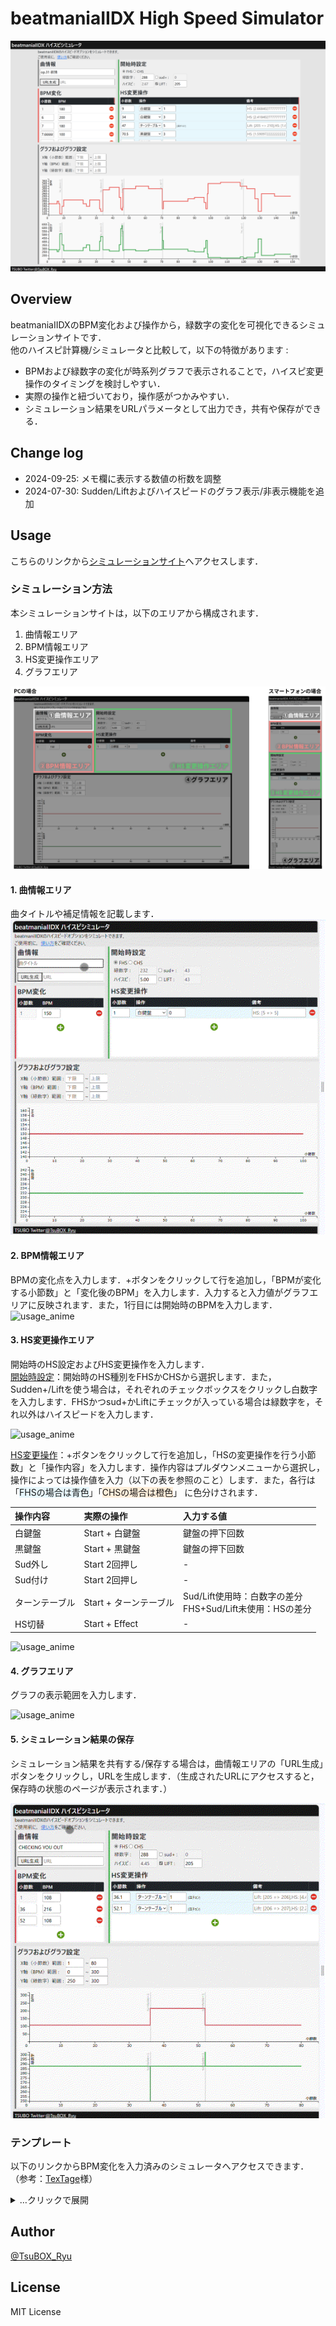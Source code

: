 # beatmaniaIIDX High Speed Simulator
![perview](./doc/img/preview.png)

## Overview
beatmaniaIIDXのBPM変化および操作から，緑数字の変化を可視化できるシミュレーションサイトです．  
他のハイスピ計算機/シミュレータと比較して，以下の特徴があります : 
 - BPMおよび緑数字の変化が時系列グラフで表示されることで，ハイスピ変更操作のタイミングを検討しやすい．
 - 実際の操作と紐づいており，操作感がつかみやすい．
 - シミュレーション結果をURLパラメータとして出力でき，共有や保存ができる．

## Change log
 - 2024-09-25: メモ欄に表示する数値の桁数を調整
 - 2024-07-30: Sudden/Liftおよびハイスピードのグラフ表示/非表示機能を追加

## Usage
こちらのリンクから[シミュレーションサイト](https://tbx-ryu.github.io/FHS_sim/)へアクセスします．

### シミュレーション方法
本シミュレーションサイトは，以下のエリアから構成されます．
1. 曲情報エリア  
1. BPM情報エリア  
1. HS変更操作エリア
1. グラフエリア

![overview](./doc/img/overview.png)

#### 1. 曲情報エリア
曲タイトルや補足情報を記載します．　　
   ![usage_anime](./doc/img/anime_1.gif)

#### 2. BPM情報エリア
BPMの変化点を入力します．+ボタンをクリックして行を追加し，「BPMが変化する小節数」と「変化後のBPM」を入力します．入力すると入力値がグラフエリアに反映されます．また，1行目には開始時のBPMを入力します．  
   ![usage_anime](./doc/img/anime_2.gif)

#### 3. HS変更操作エリア
開始時のHS設定およびHS変更操作を入力します．  
   <u>開始時設定</u>：開始時のHS種別をFHSかCHSから選択します．また，Sudden+/Liftを使う場合は，それぞれのチェックボックスをクリックし白数字を入力します．FHSかつsud+かLiftにチェックが入っている場合は緑数字を，それ以外はハイスピードを入力します．
   
   ![usage_anime](./doc/img/anime_3-1.gif)
   
   <u>HS変更操作</u>：+ボタンをクリックして行を追加し，「HSの変更操作を行う小節数」と「操作内容」を入力します．操作内容はプルダウンメニューから選択し，操作によっては操作値を入力（以下の表を参照のこと）します．また，各行は
   「<span style="background-color:#e7f7fd">FHSの場合は青色</span>」「<span style="background-color:#ffeeda">CHSの場合は橙色</span>」
   に色分けされます．
   
   | 操作内容 | 実際の操作 | 入力する値 |
   | :- | :- | :- |
   | 白鍵盤 | Start + 白鍵盤 | 鍵盤の押下回数 |
   | 黒鍵盤 | Start + 黒鍵盤 | 鍵盤の押下回数 |
   | Sud外し | Start 2回押し | - |
   | Sud付け | Start 2回押し | - |
   | ターンテーブル | Start + ターンテーブル | Sud/Lift使用時：白数字の差分 <br> FHS+Sud/Lift未使用：HSの差分 |
   | HS切替 | Start + Effect | - |
   
   ![usage_anime](./doc/img/anime_3-2.gif)

#### 4. グラフエリア
グラフの表示範囲を入力します．

   ![usage_anime](./doc/img/anime_4.gif)

#### 5. シミュレーション結果の保存
シミュレーション結果を共有する/保存する場合は，曲情報エリアの「URL生成」ボタンをクリックし，URLを生成します．（生成されたURLにアクセスすると，保存時の状態のページが表示されます．）

   ![usage_anime](./doc/img/anime_5.gif)

### テンプレート
   以下のリンクからBPM変化を入力済みのシミュレータへアクセスできます．  
   （参考：[TexTage](https://textage.cc/)様）
   <details>
   <summary>…クリックで展開</summary>

   <!-- breakpoint -->
|Version|タイトル|
|:-|:-|
|CS|[CALDERA](https://tbx-ryu.github.io/FHS_sim/index.html?title=CALDERA&bpmkey=x-bpm&bpm=1s210r48.0s120r56.0s210&opkey=hsType-opType-opValue-x&op=t0so0s0s1&initkey=x-midori-memMidori-sud-lift-hid-hs-hasSud-sudInit-hasLift&init=1s232s232s0s0s0s5sfasfasfa)|
|CS|[Pluto](https://tbx-ryu.github.io/FHS_sim/index.html?title=Pluto&bpmkey=x-bpm&bpm=1s50r5.0s220r8.0s55r8.826086956521738s220r12.705882352941176s55r13.0s230r16.923076923076923s58r17.03448275862069s230r21.0s240r25.0s230r29.0s50r29.789473684210527s200r36.0s220r38.0s55r38.82608695652174s220r41.0s55r41.84615384615385s220r45.0s50r46.0s55r46.82608695652174s220r48.0s55r48.58620689655172s220r49.0s55r49.82608695652174s220r50.0s55r50.724137931034484s220r51.0s55r51.86206896551724s220r52.0s55r52.69230769230769s220r53.0s55r53.58620689655172s220r54.0s55r54.82608695652174s220r55.0s55r55.82608695652174s220r56.93333333333333s55r57.0s220r57.9s55r58.0s220r59.0s240r62.0s60r62.8s240r63.0s250r66.0s63r66.8s250r67.0s260r70.92307692307692s65r71.0s68r71.03448275862068s270&opkey=hsType-opType-opValue-x&op=t0so0s0s1&initkey=x-midori-memMidori-sud-lift-hid-hs-hasSud-sudInit-hasLift&init=1s232s232s0s0s0s5sfasfasfa)|
|CS|[SANA MOLLETE NE ENTE(B.L.T.STYLE)](https://tbx-ryu.github.io/FHS_sim/index.html?title=SANA%20MOLLETE%20NE%20ENTE%28B.L.T.STYLE%29&bpmkey=x-bpm&bpm=1s90r10.0s180&opkey=hsType-opType-opValue-x&op=t0so0s0s1&initkey=x-midori-memMidori-sud-lift-hid-hs-hasSud-sudInit-hasLift&init=1s232s232s0s0s0s5sfasfasfa)|
|CS|[STEP INTO THE NEW WORLD](https://tbx-ryu.github.io/FHS_sim/index.html?title=STEP%20INTO%20THE%20NEW%20WORLD&bpmkey=x-bpm&bpm=1s84r7.0s169r47.0s85r55.0s177&opkey=hsType-opType-opValue-x&op=t0so0s0s1&initkey=x-midori-memMidori-sud-lift-hid-hs-hasSud-sudInit-hasLift&init=1s232s232s0s0s0s5sfasfasfa)|
|CS|[The Least 100 sec](https://tbx-ryu.github.io/FHS_sim/index.html?title=The%20Least%20100%20sec&bpmkey=x-bpm&bpm=1s263r23.75s259r24.0s255r24.75s253r25.0s250r25.5s248r27.0s257r27.75s263r104.75s200&opkey=hsType-opType-opValue-x&op=t0so0s0s1&initkey=x-midori-memMidori-sud-lift-hid-hs-hasSud-sudInit-hasLift&init=1s232s232s0s0s0s5sfasfasfa)|
|CS|[恋歌疾風！かるたクイーンいろは](https://tbx-ryu.github.io/FHS_sim/index.html?title=%E6%81%8B%E6%AD%8C%E7%96%BE%E9%A2%A8%EF%BC%81%E3%81%8B%E3%82%8B%E3%81%9F%E3%82%AF%E3%82%A4%E3%83%BC%E3%83%B3%E3%81%84%E3%82%8D%E3%81%AF&bpmkey=x-bpm&bpm=1s120r11.5s168&opkey=hsType-opType-opValue-x&op=t0so0s0s1&initkey=x-midori-memMidori-sud-lift-hid-hs-hasSud-sudInit-hasLift&init=1s232s232s0s0s0s5sfasfasfa)|
|1st Style|[e-motion](https://tbx-ryu.github.io/FHS_sim/index.html?title=e-motion&bpmkey=x-bpm&bpm=1s145r34.0s140&opkey=hsType-opType-opValue-x&op=t0so0s0s1&initkey=x-midori-memMidori-sud-lift-hid-hs-hasSud-sudInit-hasLift&init=1s232s232s0s0s0s5sfasfasfa)|
|1st Style|[GRADIUSIC CYBER](https://tbx-ryu.github.io/FHS_sim/index.html?title=GRADIUSIC%20CYBER&bpmkey=x-bpm&bpm=1s160r53.0s167r54.0s160&opkey=hsType-opType-opValue-x&op=t0so0s0s1&initkey=x-midori-memMidori-sud-lift-hid-hs-hasSud-sudInit-hasLift&init=1s232s232s0s0s0s5sfasfasfa)|
|1st Style|[ska a go go](https://tbx-ryu.github.io/FHS_sim/index.html?title=ska%20a%20go%20go&bpmkey=x-bpm&bpm=1s160r27.0s144r30.0s160&opkey=hsType-opType-opValue-x&op=t0so0s0s1&initkey=x-midori-memMidori-sud-lift-hid-hs-hasSud-sudInit-hasLift&init=1s232s232s0s0s0s5sfasfasfa)|
|substream|[NaHaNaHa vs. Gattchoon Battle](https://tbx-ryu.github.io/FHS_sim/index.html?title=NaHaNaHa%20vs.%20Gattchoon%20Battle&bpmkey=x-bpm&bpm=1s124r30.0s132r31.0s163&opkey=hsType-opType-opValue-x&op=t0so0s0s1&initkey=x-midori-memMidori-sud-lift-hid-hs-hasSud-sudInit-hasLift&init=1s232s232s0s0s0s5sfasfasfa)|
|2nd Style|[lovin' you](https://tbx-ryu.github.io/FHS_sim/index.html?title=lovin%27%20you&bpmkey=x-bpm&bpm=1s154r28.0s153r30.0s154r44.0s153r46.0s154&opkey=hsType-opType-opValue-x&op=t0so0s0s1&initkey=x-midori-memMidori-sud-lift-hid-hs-hasSud-sudInit-hasLift&init=1s232s232s0s0s0s5sfasfasfa)|
|2nd Style|[SOFT LANDING ON THE BODY](https://tbx-ryu.github.io/FHS_sim/index.html?title=SOFT%20LANDING%20ON%20THE%20BODY&bpmkey=x-bpm&bpm=1s160r40.0s318r41.0s80r45.0s160&opkey=hsType-opType-opValue-x&op=t0so0s0s1&initkey=x-midori-memMidori-sud-lift-hid-hs-hasSud-sudInit-hasLift&init=1s232s232s0s0s0s5sfasfasfa)|
|2nd Style|[S.O.S.](https://tbx-ryu.github.io/FHS_sim/index.html?title=S.O.S.&bpmkey=x-bpm&bpm=1s138r2.25s136r3.0s138&opkey=hsType-opType-opValue-x&op=t0so0s0s1&initkey=x-midori-memMidori-sud-lift-hid-hs-hasSud-sudInit-hasLift&init=1s232s232s0s0s0s5sfasfasfa)|
|2nd Style|[.59](https://tbx-ryu.github.io/FHS_sim/index.html?title=.59&bpmkey=x-bpm&bpm=1s134&opkey=hsType-opType-opValue-x&op=t0so0s0s1&initkey=x-midori-memMidori-sud-lift-hid-hs-hasSud-sudInit-hasLift&init=1s232s232s0s0s0s5sfasfasfa)|
|3rd Style|[era(nostalmix)](https://tbx-ryu.github.io/FHS_sim/index.html?title=era%28nostalmix%29&bpmkey=x-bpm&bpm=1s180r42.0s90r50.0s180r66.0s90&opkey=hsType-opType-opValue-x&op=t0so0s0s1&initkey=x-midori-memMidori-sud-lift-hid-hs-hasSud-sudInit-hasLift&init=1s232s232s0s0s0s5sfasfasfa)|
|4th Style|[ABSOLUTE](https://tbx-ryu.github.io/FHS_sim/index.html?title=ABSOLUTE&bpmkey=x-bpm&bpm=1s144r68.0s133r68.75s120r69.0s85r69.75s60&opkey=hsType-opType-opValue-x&op=t0so0s0s1&initkey=x-midori-memMidori-sud-lift-hid-hs-hasSud-sudInit-hasLift&init=1s232s232s0s0s0s5sfasfasfa)|
|4th Style|[ABSOLUTE†](https://tbx-ryu.github.io/FHS_sim/index.html?title=ABSOLUTE%E2%80%A0&bpmkey=x-bpm&bpm=1s144r68.0s133r68.75s120r69.0s85r69.75s60&opkey=hsType-opType-opValue-x&op=t0so0s0s1&initkey=x-midori-memMidori-sud-lift-hid-hs-hasSud-sudInit-hasLift&init=1s232s232s0s0s0s5sfasfasfa)|
|4th Style|[CHECKING YOU OUT](https://tbx-ryu.github.io/FHS_sim/index.html?title=CHECKING%20YOU%20OUT&bpmkey=x-bpm&bpm=1s108r36.0s216r52.0s108&opkey=hsType-opType-opValue-x&op=t0so0s0s1&initkey=x-midori-memMidori-sud-lift-hid-hs-hasSud-sudInit-hasLift&init=1s232s232s0s0s0s5sfasfasfa)|
|4th Style|[era(step mix)](https://tbx-ryu.github.io/FHS_sim/index.html?title=era%28step%20mix%29&bpmkey=x-bpm&bpm=1s180r42.0s90r50.0s180r66.0s90&opkey=hsType-opType-opValue-x&op=t0so0s0s1&initkey=x-midori-memMidori-sud-lift-hid-hs-hasSud-sudInit-hasLift&init=1s232s232s0s0s0s5sfasfasfa)|
|4th Style|[FLOWERS for ALBION](https://tbx-ryu.github.io/FHS_sim/index.html?title=FLOWERS%20for%20ALBION&bpmkey=x-bpm&bpm=1s80r2.0s93r3.75s84r4.0s93r6.75s90r7.0s93r8.75s79r9.0s85r9.75s70r10.0s93r12.75s85r13.0s93r13.75s84r14.0s93r15.75s85r16.0s93&opkey=hsType-opType-opValue-x&op=t0so0s0s1&initkey=x-midori-memMidori-sud-lift-hid-hs-hasSud-sudInit-hasLift&init=1s232s232s0s0s0s5sfasfasfa)|
|4th Style|[R壱萬](https://tbx-ryu.github.io/FHS_sim/index.html?title=R%E5%A3%B1%E8%90%AC&bpmkey=x-bpm&bpm=1s190r16.0s191r16.5s192r17.0s193r17.5s194r18.0s195r18.5s196r19.0s197r19.5s198r20.5s199r21.0s196r21.5s195r22.0s194r22.5s193r23.0s192r23.5s191r24.0s190r24.5s189r25.0s188r34.5s189r35.0s190r35.5s191r36.0s192r36.5s193r37.0s194r37.5s195r38.0s196r46.0s197r46.5s198r47.0s199r47.5s200r48.0s201r48.5s202r49.0s203r49.5s204r66.0s197r66.5s198r67.0s199r67.5s200r68.0s201r68.5s202r69.0s203r69.5s204&opkey=hsType-opType-opValue-x&op=t0so0s0s1&initkey=x-midori-memMidori-sud-lift-hid-hs-hasSud-sudInit-hasLift&init=1s232s232s0s0s0s5sfasfasfa)|
|4th Style|[Twin Bee(Generation X)](https://tbx-ryu.github.io/FHS_sim/index.html?title=Twin%20Bee%28Generation%20X%29&bpmkey=x-bpm&bpm=1s169r5.0s177r6.0s169&opkey=hsType-opType-opValue-x&op=t0so0s0s1&initkey=x-midori-memMidori-sud-lift-hid-hs-hasSud-sudInit-hasLift&init=1s232s232s0s0s0s5sfasfasfa)|
|4th Style|[Voltage(feat. Hidemaru)](https://tbx-ryu.github.io/FHS_sim/index.html?title=Voltage%28feat.%20Hidemaru%29&bpmkey=x-bpm&bpm=1s125r14.0s30r14.066666666666666s125r16.0s30r16.066666666666666s125r18.0s30r18.066666666666666s125r20.0s30r20.066666666666666s125r22.0s30r22.066666666666666s125r24.0s30r24.066666666666666s125&opkey=hsType-opType-opValue-x&op=t0so0s0s1&initkey=x-midori-memMidori-sud-lift-hid-hs-hasSud-sudInit-hasLift&init=1s232s232s0s0s0s5sfasfasfa)|
|5th Style|[INSERTiON](https://tbx-ryu.github.io/FHS_sim/index.html?title=INSERTiON&bpmkey=x-bpm&bpm=1s139r26.0s129r27.0s114r27.75s116r28.0s122r28.75s124r29.0s130r29.75s132r30.0s138r30.75s140r31.0s134r31.75s132r32.0s122r32.75s118r33.0s130r33.75s134r34.0s146r34.75s150r35.0s139r55.0s180r55.75s185r56.0s200r56.75s205r57.0s220r57.75s225&opkey=hsType-opType-opValue-x&op=t0so0s0s1&initkey=x-midori-memMidori-sud-lift-hid-hs-hasSud-sudInit-hasLift&init=1s232s232s0s0s0s5sfasfasfa)|
|5th Style|[OVER THE CLOUDS](https://tbx-ryu.github.io/FHS_sim/index.html?title=OVER%20THE%20CLOUDS&bpmkey=x-bpm&bpm=1s128r35.0s125r38.75s120r39.0s128&opkey=hsType-opType-opValue-x&op=t0so0s0s1&initkey=x-midori-memMidori-sud-lift-hid-hs-hasSud-sudInit-hasLift&init=1s232s232s0s0s0s5sfasfasfa)|
|5th Style|[Regulus](https://tbx-ryu.github.io/FHS_sim/index.html?title=Regulus&bpmkey=x-bpm&bpm=1s128r35.0s125r38.75s120r39.0s128&opkey=hsType-opType-opValue-x&op=t0so0s0s1&initkey=x-midori-memMidori-sud-lift-hid-hs-hasSud-sudInit-hasLift&init=1s232s232s0s0s0s5sfasfasfa)|
|5th Style|[Remember You](https://tbx-ryu.github.io/FHS_sim/index.html?title=Remember%20You&bpmkey=x-bpm&bpm=1s105r40.0s99r40.75s97r41.0s75r41.75s60&opkey=hsType-opType-opValue-x&op=t0so0s0s1&initkey=x-midori-memMidori-sud-lift-hid-hs-hasSud-sudInit-hasLift&init=1s232s232s0s0s0s5sfasfasfa)|
|6th Style|[L'amour et la libert&eacute;](https://tbx-ryu.github.io/FHS_sim/index.html?title=L%27amour%20et%20la%20libert%26eacute%3B&bpmkey=x-bpm&bpm=1s145r14.0s140r22.0s145r46.0s140r54.0s145&opkey=hsType-opType-opValue-x&op=t0so0s0s1&initkey=x-midori-memMidori-sud-lift-hid-hs-hasSud-sudInit-hasLift&init=1s232s232s0s0s0s5sfasfasfa)|
|6th Style|[Linus](https://tbx-ryu.github.io/FHS_sim/index.html?title=Linus&bpmkey=x-bpm&bpm=1s176r14.75s160r15.0s176r31.0s172r39.0s168r55.0s170r58.0s171r58.75s172r59.0s176r59.8s166r60.0s176&opkey=hsType-opType-opValue-x&op=t0so0s0s1&initkey=x-midori-memMidori-sud-lift-hid-hs-hasSud-sudInit-hasLift&init=1s232s232s0s0s0s5sfasfasfa)|
|6th Style|[VJ ARMY](https://tbx-ryu.github.io/FHS_sim/index.html?title=VJ%20ARMY&bpmkey=x-bpm&bpm=1s141r18.0s145r36.0s160r54.0s135&opkey=hsType-opType-opValue-x&op=t0so0s0s1&initkey=x-midori-memMidori-sud-lift-hid-hs-hasSud-sudInit-hasLift&init=1s232s232s0s0s0s5sfasfasfa)|
|7th Style|[A](https://tbx-ryu.github.io/FHS_sim/index.html?title=A&bpmkey=x-bpm&bpm=1s93r23.5s191&opkey=hsType-opType-opValue-x&op=t0so0s0s1&initkey=x-midori-memMidori-sud-lift-hid-hs-hasSud-sudInit-hasLift&init=1s232s232s0s0s0s5sfasfasfa)|
|7th Style|[Glorious Days](https://tbx-ryu.github.io/FHS_sim/index.html?title=Glorious%20Days&bpmkey=x-bpm&bpm=1s82r26.833333333333332s83r30.666666666666668s80r31.75s81r35.4s79r36.0s78r37.0s59r37.833333333333336s49r38.0s40&opkey=hsType-opType-opValue-x&op=t0so0s0s1&initkey=x-midori-memMidori-sud-lift-hid-hs-hasSud-sudInit-hasLift&init=1s232s232s0s0s0s5sfasfasfa)|
|7th Style|[MAX 300](https://tbx-ryu.github.io/FHS_sim/index.html?title=MAX%20300&bpmkey=x-bpm&bpm=1s300r73.0s12r73.7s300&opkey=hsType-opType-opValue-x&op=t0so0s0s1&initkey=x-midori-memMidori-sud-lift-hid-hs-hasSud-sudInit-hasLift&init=1s232s232s0s0s0s5sfasfasfa)|
|7th Style|[Spooky](https://tbx-ryu.github.io/FHS_sim/index.html?title=Spooky&bpmkey=x-bpm&bpm=1s140r70.0s455r70.984375s140&opkey=hsType-opType-opValue-x&op=t0so0s0s1&initkey=x-midori-memMidori-sud-lift-hid-hs-hasSud-sudInit-hasLift&init=1s232s232s0s0s0s5sfasfasfa)|
|7th Style|[革命](https://tbx-ryu.github.io/FHS_sim/index.html?title=%E9%9D%A9%E5%91%BD&bpmkey=x-bpm&bpm=1s148r7.5s141r8.0s143r9.0s110r9.75s83r10.0s137r10.75s148&opkey=hsType-opType-opValue-x&op=t0so0s0s1&initkey=x-midori-memMidori-sud-lift-hid-hs-hasSud-sudInit-hasLift&init=1s232s232s0s0s0s5sfasfasfa)|
|8th Style|[airflow](https://tbx-ryu.github.io/FHS_sim/index.html?title=airflow&bpmkey=x-bpm&bpm=1s148r63.0s142r64.0s137r65.0s118r65.75s105r66.0s95r66.75s75&opkey=hsType-opType-opValue-x&op=t0so0s0s1&initkey=x-midori-memMidori-sud-lift-hid-hs-hasSud-sudInit-hasLift&init=1s232s232s0s0s0s5sfasfasfa)|
|8th Style|[DANCER](https://tbx-ryu.github.io/FHS_sim/index.html?title=DANCER&bpmkey=x-bpm&bpm=1s145r2.0s149&opkey=hsType-opType-opValue-x&op=t0so0s0s1&initkey=x-midori-memMidori-sud-lift-hid-hs-hasSud-sudInit-hasLift&init=1s232s232s0s0s0s5sfasfasfa)|
|8th Style|[dual control](https://tbx-ryu.github.io/FHS_sim/index.html?title=dual%20control&bpmkey=x-bpm&bpm=1s131r1.875s140&opkey=hsType-opType-opValue-x&op=t0so0s0s1&initkey=x-midori-memMidori-sud-lift-hid-hs-hasSud-sudInit-hasLift&init=1s232s232s0s0s0s5sfasfasfa)|
|8th Style|[桜](https://tbx-ryu.github.io/FHS_sim/index.html?title=%E6%A1%9C&bpmkey=x-bpm&bpm=1s300r50.0s150r52.0s135r52.75s127r53.0s44r53.875s13r54.0s150r62.0s320r103.0s300r103.5s270r104.0s220r104.75s170&opkey=hsType-opType-opValue-x&op=t0so0s0s1&initkey=x-midori-memMidori-sud-lift-hid-hs-hasSud-sudInit-hasLift&init=1s232s232s0s0s0s5sfasfasfa)|
|9th Style|[Cradle](https://tbx-ryu.github.io/FHS_sim/index.html?title=Cradle&bpmkey=x-bpm&bpm=1s160r45.0s188&opkey=hsType-opType-opValue-x&op=t0so0s0s1&initkey=x-midori-memMidori-sud-lift-hid-hs-hasSud-sudInit-hasLift&init=1s232s232s0s0s0s5sfasfasfa)|
|9th Style|[fun](https://tbx-ryu.github.io/FHS_sim/index.html?title=fun&bpmkey=x-bpm&bpm=1s100r26.142857142857142s200r41.666666666666664s100r45.6s200r48.0s100&opkey=hsType-opType-opValue-x&op=t0so0s0s1&initkey=x-midori-memMidori-sud-lift-hid-hs-hasSud-sudInit-hasLift&init=1s232s232s0s0s0s5sfasfasfa)|
|9th Style|[moon_child](https://tbx-ryu.github.io/FHS_sim/index.html?title=moon_child&bpmkey=x-bpm&bpm=1s146r4.0s150r6.0s155r10.0s160r74.0s155r80.0s150&opkey=hsType-opType-opValue-x&op=t0so0s0s1&initkey=x-midori-memMidori-sud-lift-hid-hs-hasSud-sudInit-hasLift&init=1s232s232s0s0s0s5sfasfasfa)|
|9th Style|[PARANOIA survivor MAX](https://tbx-ryu.github.io/FHS_sim/index.html?title=PARANOIA%20survivor%20MAX&bpmkey=x-bpm&bpm=1s290r24.0s145r25.0s290r39.0s145r40.0s290r45.5s145r46.5s290r65.0s73r66.0s290r96.0s145r97.0s290&opkey=hsType-opType-opValue-x&op=t0so0s0s1&initkey=x-midori-memMidori-sud-lift-hid-hs-hasSud-sudInit-hasLift&init=1s232s232s0s0s0s5sfasfasfa)|
|9th Style|[Prelude](https://tbx-ryu.github.io/FHS_sim/index.html?title=Prelude&bpmkey=x-bpm&bpm=1s140r25.0s135r31.0s138r32.0s140&opkey=hsType-opType-opValue-x&op=t0so0s0s1&initkey=x-midori-memMidori-sud-lift-hid-hs-hasSud-sudInit-hasLift&init=1s232s232s0s0s0s5sfasfasfa)|
|10th Style|[1st Samurai](https://tbx-ryu.github.io/FHS_sim/index.html?title=1st%20Samurai&bpmkey=x-bpm&bpm=1s175r69.0s200&opkey=hsType-opType-opValue-x&op=t0so0s0s1&initkey=x-midori-memMidori-sud-lift-hid-hs-hasSud-sudInit-hasLift&init=1s232s232s0s0s0s5sfasfasfa)|
|10th Style|[A-JAX (3-WAY MIX)](https://tbx-ryu.github.io/FHS_sim/index.html?title=A-JAX%20%283-WAY%20MIX%29&bpmkey=x-bpm&bpm=1s62r2.0s224r50.0s174r75.0s154r97.0s148&opkey=hsType-opType-opValue-x&op=t0so0s0s1&initkey=x-midori-memMidori-sud-lift-hid-hs-hasSud-sudInit-hasLift&init=1s232s232s0s0s0s5sfasfasfa)|
|10th Style|[GRADIUS -FULL SPEED-](https://tbx-ryu.github.io/FHS_sim/index.html?title=GRADIUS%20-FULL%20SPEED-&bpmkey=x-bpm&bpm=1s160r51.833333333333336s220r61.75s160r67.0s220r70.5s160r71.0s200&opkey=hsType-opType-opValue-x&op=t0so0s0s1&initkey=x-midori-memMidori-sud-lift-hid-hs-hasSud-sudInit-hasLift&init=1s232s232s0s0s0s5sfasfasfa)|
|10th Style|[JAM](https://tbx-ryu.github.io/FHS_sim/index.html?title=JAM&bpmkey=x-bpm&bpm=1s225r107.0s207r107.75s200r108.0s188r108.5s175r109.0s130r109.75s71&opkey=hsType-opType-opValue-x&op=t0so0s0s1&initkey=x-midori-memMidori-sud-lift-hid-hs-hasSud-sudInit-hasLift&init=1s232s232s0s0s0s5sfasfasfa)|
|IIDXRED|[Close my Eyes for Me](https://tbx-ryu.github.io/FHS_sim/index.html?title=Close%20my%20Eyes%20for%20Me&bpmkey=x-bpm&bpm=1s132r51.0s145&opkey=hsType-opType-opValue-x&op=t0so0s0s1&initkey=x-midori-memMidori-sud-lift-hid-hs-hasSud-sudInit-hasLift&init=1s232s232s0s0s0s5sfasfasfa)|
|IIDXRED|[earth scape](https://tbx-ryu.github.io/FHS_sim/index.html?title=earth%20scape&bpmkey=x-bpm&bpm=1s94r5.0s91r5.75s88r6.75s84r7.0s90r7.25s94r8.75s89r9.0s94r10.0s91r10.75s88r11.0s94r14.0s89r14.75s85r15.0s94r18.75s84r19.0s94r21.75s88r22.75s87r23.0s80r23.75s94r39.0s91r39.75s87r40.0s93r44.0s92r45.0s90r46.0s71r46.75s45r47.0s94&opkey=hsType-opType-opValue-x&op=t0so0s0s1&initkey=x-midori-memMidori-sud-lift-hid-hs-hasSud-sudInit-hasLift&init=1s232s232s0s0s0s5sfasfasfa)|
|IIDXRED|[Move Me](https://tbx-ryu.github.io/FHS_sim/index.html?title=Move%20Me&bpmkey=x-bpm&bpm=1s186r12.0s93r46.0s186&opkey=hsType-opType-opValue-x&op=t0so0s0s1&initkey=x-midori-memMidori-sud-lift-hid-hs-hasSud-sudInit-hasLift&init=1s232s232s0s0s0s5sfasfasfa)|
|IIDXRED|[NEBULA GRASPER](https://tbx-ryu.github.io/FHS_sim/index.html?title=NEBULA%20GRASPER&bpmkey=x-bpm&bpm=1s152r3.0s153&opkey=hsType-opType-opValue-x&op=t0so0s0s1&initkey=x-midori-memMidori-sud-lift-hid-hs-hasSud-sudInit-hasLift&init=1s232s232s0s0s0s5sfasfasfa)|
|IIDXRED|[大桟橋](https://tbx-ryu.github.io/FHS_sim/index.html?title=%E5%A4%A7%E6%A1%9F%E6%A9%8B&bpmkey=x-bpm&bpm=1s84r22.0s168&opkey=hsType-opType-opValue-x&op=t0so0s0s1&initkey=x-midori-memMidori-sud-lift-hid-hs-hasSud-sudInit-hasLift&init=1s232s232s0s0s0s5sfasfasfa)|
|IIDXRED|[ピアノ協奏曲第１番"蠍火"](https://tbx-ryu.github.io/FHS_sim/index.html?title=%E3%83%94%E3%82%A2%E3%83%8E%E5%8D%94%E5%A5%8F%E6%9B%B2%E7%AC%AC%EF%BC%91%E7%95%AA%22%E8%A0%8D%E7%81%AB%22&bpmkey=x-bpm&bpm=1s185r44.0s165r44.5s177r45.0s184r52.0s180r53.0s168r53.5s173r54.0s174r56.0s178r56.75s179r57.0s184r62.0s186r66.0s188r67.5s178r68.0s179r73.0s182r74.0s188r80.0s180&opkey=hsType-opType-opValue-x&op=t0so0s0s1&initkey=x-midori-memMidori-sud-lift-hid-hs-hasSud-sudInit-hasLift&init=1s232s232s0s0s0s5sfasfasfa)|
|HAPPYSKY|[Agnus Dei](https://tbx-ryu.github.io/FHS_sim/index.html?title=Agnus%20Dei&bpmkey=x-bpm&bpm=1s168r7.0s150r7.5s70r8.0s168r70.0s150r71.0s168r97.0s160&opkey=hsType-opType-opValue-x&op=t0so0s0s1&initkey=x-midori-memMidori-sud-lift-hid-hs-hasSud-sudInit-hasLift&init=1s232s232s0s0s0s5sfasfasfa)|
|HAPPYSKY|[Little Little Princess†](https://tbx-ryu.github.io/FHS_sim/index.html?title=Little%20Little%20Princess%E2%80%A0&bpmkey=x-bpm&bpm=1s212r115.0s180&opkey=hsType-opType-opValue-x&op=t0so0s0s1&initkey=x-midori-memMidori-sud-lift-hid-hs-hasSud-sudInit-hasLift&init=1s232s232s0s0s0s5sfasfasfa)|
|HAPPYSKY|[Little Little Princess](https://tbx-ryu.github.io/FHS_sim/index.html?title=Little%20Little%20Princess&bpmkey=x-bpm&bpm=1s212r115.0s180&opkey=hsType-opType-opValue-x&op=t0so0s0s1&initkey=x-midori-memMidori-sud-lift-hid-hs-hasSud-sudInit-hasLift&init=1s232s232s0s0s0s5sfasfasfa)|
|HAPPYSKY|[mind the gap](https://tbx-ryu.github.io/FHS_sim/index.html?title=mind%20the%20gap&bpmkey=x-bpm&bpm=1s98r18.0s147r26.0s98r30.0s147r34.0s98&opkey=hsType-opType-opValue-x&op=t0so0s0s1&initkey=x-midori-memMidori-sud-lift-hid-hs-hasSud-sudInit-hasLift&init=1s232s232s0s0s0s5sfasfasfa)|
|HAPPYSKY|[Pink Rose](https://tbx-ryu.github.io/FHS_sim/index.html?title=Pink%20Rose&bpmkey=x-bpm&bpm=1s132r10.0s120r10.75s116r12.0s146&opkey=hsType-opType-opValue-x&op=t0so0s0s1&initkey=x-midori-memMidori-sud-lift-hid-hs-hasSud-sudInit-hasLift&init=1s232s232s0s0s0s5sfasfasfa)|
|HAPPYSKY|[TOE JAM](https://tbx-ryu.github.io/FHS_sim/index.html?title=TOE%20JAM&bpmkey=x-bpm&bpm=1s90r6.0s112r14.0s132r39.0s160r65.5s150&opkey=hsType-opType-opValue-x&op=t0so0s0s1&initkey=x-midori-memMidori-sud-lift-hid-hs-hasSud-sudInit-hasLift&init=1s232s232s0s0s0s5sfasfasfa)|
|HAPPYSKY|[Votum stellarum](https://tbx-ryu.github.io/FHS_sim/index.html?title=Votum%20stellarum&bpmkey=x-bpm&bpm=1s136r6.0s147&opkey=hsType-opType-opValue-x&op=t0so0s0s1&initkey=x-midori-memMidori-sud-lift-hid-hs-hasSud-sudInit-hasLift&init=1s232s232s0s0s0s5sfasfasfa)|
|HAPPYSKY|[冥](https://tbx-ryu.github.io/FHS_sim/index.html?title=%E5%86%A5&bpmkey=x-bpm&bpm=1s200r52.0s100r56.0s110r57.0s120r58.0s130r59.0s140r60.0s150r61.0s160r62.0s170r63.0s180r64.0s190r65.0s200r94.5s180r95.0s175r96.0s140r96.75s100&opkey=hsType-opType-opValue-x&op=t0so0s0s1&initkey=x-midori-memMidori-sud-lift-hid-hs-hasSud-sudInit-hasLift&init=1s232s232s0s0s0s5sfasfasfa)|
|HAPPYSKY|[ラクエン](https://tbx-ryu.github.io/FHS_sim/index.html?title=%E3%83%A9%E3%82%AF%E3%82%A8%E3%83%B3&bpmkey=x-bpm&bpm=1s99r30.0s198r48.0s99&opkey=hsType-opType-opValue-x&op=t0so0s0s1&initkey=x-midori-memMidori-sud-lift-hid-hs-hasSud-sudInit-hasLift&init=1s232s232s0s0s0s5sfasfasfa)|
|HAPPYSKY|[キャッシュレスは愛情消すティッシュ](https://tbx-ryu.github.io/FHS_sim/index.html?title=%E3%82%AD%E3%83%A3%E3%83%83%E3%82%B7%E3%83%A5%E3%83%AC%E3%82%B9%E3%81%AF%E6%84%9B%E6%83%85%E6%B6%88%E3%81%99%E3%83%86%E3%82%A3%E3%83%83%E3%82%B7%E3%83%A5&bpmkey=x-bpm&bpm=1s117r11.0s170&opkey=hsType-opType-opValue-x&op=t0so0s0s1&initkey=x-midori-memMidori-sud-lift-hid-hs-hasSud-sudInit-hasLift&init=1s232s232s0s0s0s5sfasfasfa)|
|DistorteD|[Concertino in Blue](https://tbx-ryu.github.io/FHS_sim/index.html?title=Concertino%20in%20Blue&bpmkey=x-bpm&bpm=1s140r8.0s155r15.333333333333334s153r16.0s151r18.666666666666668s155r24.333333333333332s153r25.0s151r28.0s155r49.0s154r49.666666666666664s141r50.0s155r70.0s139r70.66666666666667s128r71.0s122r73.0s112r73.66666666666667s103&opkey=hsType-opType-opValue-x&op=t0so0s0s1&initkey=x-midori-memMidori-sud-lift-hid-hs-hasSud-sudInit-hasLift&init=1s232s232s0s0s0s5sfasfasfa)|
|DistorteD|[Ganymede](https://tbx-ryu.github.io/FHS_sim/index.html?title=Ganymede&bpmkey=x-bpm&bpm=1s82r42.0s75r42.75s72r43.0s78&opkey=hsType-opType-opValue-x&op=t0so0s0s1&initkey=x-midori-memMidori-sud-lift-hid-hs-hasSud-sudInit-hasLift&init=1s232s232s0s0s0s5sfasfasfa)|
|GOLD|[2hot2eat](https://tbx-ryu.github.io/FHS_sim/index.html?title=2hot2eat&bpmkey=x-bpm&bpm=1s140r48.0s143r50.0s146r52.0s149r54.0s152r56.0s155r59.5s149r61.0s140&opkey=hsType-opType-opValue-x&op=t0so0s0s1&initkey=x-midori-memMidori-sud-lift-hid-hs-hasSud-sudInit-hasLift&init=1s232s232s0s0s0s5sfasfasfa)|
|GOLD|[Blind Justice 〜Torn souls, Hurt Faiths〜](https://tbx-ryu.github.io/FHS_sim/index.html?title=Blind%20Justice%20%E3%80%9CTorn%20souls%2C%20Hurt%20Faiths%E3%80%9C&bpmkey=x-bpm&bpm=1s165r84.0s156r84.5s137&opkey=hsType-opType-opValue-x&op=t0so0s0s1&initkey=x-midori-memMidori-sud-lift-hid-hs-hasSud-sudInit-hasLift&init=1s232s232s0s0s0s5sfasfasfa)|
|GOLD|[Fascination MAXX](https://tbx-ryu.github.io/FHS_sim/index.html?title=Fascination%20MAXX&bpmkey=x-bpm&bpm=1s100r7.0s400r23.0s200r23.5s400r27.0s200r27.75s400r30.75s200r31.0s400r35.0s200r35.5s400r38.0s100r42.0s200r66.0s100r67.0s200r71.0s400r99.0s100r100.0s200r102.0s400&opkey=hsType-opType-opValue-x&op=t0so0s0s1&initkey=x-midori-memMidori-sud-lift-hid-hs-hasSud-sudInit-hasLift&init=1s232s232s0s0s0s5sfasfasfa)|
|GOLD|[op.31 叙情](https://tbx-ryu.github.io/FHS_sim/index.html?title=op.31%20%E5%8F%99%E6%83%85&bpmkey=x-bpm&bpm=1s180r6.0s200r7.0s180r7.666666666666667s100r9.0s160r10.0s210r22.0s180r24.0s160r26.0s210r32.0s140r32.666666666666664s120r34.0s290r38.0s310r44.0s230r45.0s140r45.666666666666664s130r46.0s150r46.333333333333336s300r54.0s320r62.0s300r70.33333333333333s140r71.0s200r86.0s220r90.0s230r96.0s190r97.0s140r98.0s260r98.33333333333333s340r106.0s350r118.0s320r122.0s300r127.0s220r129.0s120r131.0s260r139.0s240r143.0s130&opkey=hsType-opType-opValue-x&op=t0so0s0s1&initkey=x-midori-memMidori-sud-lift-hid-hs-hasSud-sudInit-hasLift&init=1s232s232s0s0s0s5sfasfasfa)|
|GOLD|[TRANOID](https://tbx-ryu.github.io/FHS_sim/index.html?title=TRANOID&bpmkey=x-bpm&bpm=1s130r23.0s180r24.0s185r25.0s190&opkey=hsType-opType-opValue-x&op=t0so0s0s1&initkey=x-midori-memMidori-sud-lift-hid-hs-hasSud-sudInit-hasLift&init=1s232s232s0s0s0s5sfasfasfa)|
|TROOPERS|[avant-guerre](https://tbx-ryu.github.io/FHS_sim/index.html?title=avant-guerre&bpmkey=x-bpm&bpm=1s146r47.0s130r59.0s146&opkey=hsType-opType-opValue-x&op=t0so0s0s1&initkey=x-midori-memMidori-sud-lift-hid-hs-hasSud-sudInit-hasLift&init=1s232s232s0s0s0s5sfasfasfa)|
|TROOPERS|[four pieces of heaven](https://tbx-ryu.github.io/FHS_sim/index.html?title=four%20pieces%20of%20heaven&bpmkey=x-bpm&bpm=1s195r48.0s175r52.0s168r54.0s160r55.0s135r56.0s125r58.0s130r60.0s135r62.0s140r64.0s145r66.0s150r68.0s160r69.0s170r70.0s180r71.0s195&opkey=hsType-opType-opValue-x&op=t0so0s0s1&initkey=x-midori-memMidori-sud-lift-hid-hs-hasSud-sudInit-hasLift&init=1s232s232s0s0s0s5sfasfasfa)|
|TROOPERS|[ICARUS](https://tbx-ryu.github.io/FHS_sim/index.html?title=ICARUS&bpmkey=x-bpm&bpm=1s176r44.0s126r53.0s131r55.0s136r57.0s141r58.0s146r59.0s151r60.0s156r61.0s161r62.0s166r63.0s171r64.0s176r65.0s181r65.5s186r66.0s191r66.5s196r67.0s201r68.0s211r69.0s221r70.0s231r71.0s241r72.0s251r73.0s176&opkey=hsType-opType-opValue-x&op=t0so0s0s1&initkey=x-midori-memMidori-sud-lift-hid-hs-hasSud-sudInit-hasLift&init=1s232s232s0s0s0s5sfasfasfa)|
|TROOPERS|[ICARUS†](https://tbx-ryu.github.io/FHS_sim/index.html?title=ICARUS%E2%80%A0&bpmkey=x-bpm&bpm=1s176r44.0s126r53.0s131r55.0s136r57.0s141r58.0s146r59.0s151r60.0s156r61.0s161r62.0s166r63.0s171r64.0s176r65.0s181r65.5s186r66.0s191r66.5s196r67.0s201r68.0s211r69.0s221r70.0s231r71.0s241r72.0s251r73.0s176&opkey=hsType-opType-opValue-x&op=t0so0s0s1&initkey=x-midori-memMidori-sud-lift-hid-hs-hasSud-sudInit-hasLift&init=1s232s232s0s0s0s5sfasfasfa)|
|TROOPERS|[PARANOiA 〜HADES〜](https://tbx-ryu.github.io/FHS_sim/index.html?title=PARANOiA%20%E3%80%9CHADES%E3%80%9C&bpmkey=x-bpm&bpm=1s300r68.0s75r70.0s150r86.0s300&opkey=hsType-opType-opValue-x&op=t0so0s0s1&initkey=x-midori-memMidori-sud-lift-hid-hs-hasSud-sudInit-hasLift&init=1s232s232s0s0s0s5sfasfasfa)|
|TROOPERS|[TRIP MACHINE PhoeniX](https://tbx-ryu.github.io/FHS_sim/index.html?title=TRIP%20MACHINE%20PhoeniX&bpmkey=x-bpm&bpm=1s160r58.0s80r59.0s160&opkey=hsType-opType-opValue-x&op=t0so0s0s1&initkey=x-midori-memMidori-sud-lift-hid-hs-hasSud-sudInit-hasLift&init=1s232s232s0s0s0s5sfasfasfa)|
|TROOPERS|[少年A](https://tbx-ryu.github.io/FHS_sim/index.html?title=%E5%B0%91%E5%B9%B4A&bpmkey=x-bpm&bpm=1s90r28.0s192r77.0s185r78.0s179&opkey=hsType-opType-opValue-x&op=t0so0s0s1&initkey=x-midori-memMidori-sud-lift-hid-hs-hasSud-sudInit-hasLift&init=1s232s232s0s0s0s5sfasfasfa)|
|TROOPERS|[走馬灯 -The Last Song-](https://tbx-ryu.github.io/FHS_sim/index.html?title=%E8%B5%B0%E9%A6%AC%E7%81%AF%20-The%20Last%20Song-&bpmkey=x-bpm&bpm=1s85r14.0s83r14.75s81r15.0s85r32.0s78r32.75s68r33.0s84r34.0s85r44.75s81r45.0s77r45.75s73&opkey=hsType-opType-opValue-x&op=t0so0s0s1&initkey=x-midori-memMidori-sud-lift-hid-hs-hasSud-sudInit-hasLift&init=1s232s232s0s0s0s5sfasfasfa)|
|EMPRESS|[Marie Antoinette](https://tbx-ryu.github.io/FHS_sim/index.html?title=Marie%20Antoinette&bpmkey=x-bpm&bpm=1s215r40.0s205r134.0s248&opkey=hsType-opType-opValue-x&op=t0so0s0s1&initkey=x-midori-memMidori-sud-lift-hid-hs-hasSud-sudInit-hasLift&init=1s232s232s0s0s0s5sfasfasfa)|
|EMPRESS|[THANK YOU FOR PLAYING](https://tbx-ryu.github.io/FHS_sim/index.html?title=THANK%20YOU%20FOR%20PLAYING&bpmkey=x-bpm&bpm=1s170r69.0s145r69.75s140r70.0s99r70.75s45&opkey=hsType-opType-opValue-x&op=t0so0s0s1&initkey=x-midori-memMidori-sud-lift-hid-hs-hasSud-sudInit-hasLift&init=1s232s232s0s0s0s5sfasfasfa)|
|EMPRESS|[THANK YOU FOR PLAYING†](https://tbx-ryu.github.io/FHS_sim/index.html?title=THANK%20YOU%20FOR%20PLAYING%E2%80%A0&bpmkey=x-bpm&bpm=1s170r69.0s145r69.75s140r70.0s99r70.75s45&opkey=hsType-opType-opValue-x&op=t0so0s0s1&initkey=x-midori-memMidori-sud-lift-hid-hs-hasSud-sudInit-hasLift&init=1s232s232s0s0s0s5sfasfasfa)|
|EMPRESS|[Y&Co. is dead or alive](https://tbx-ryu.github.io/FHS_sim/index.html?title=Y%26Co.%20is%20dead%20or%20alive&bpmkey=x-bpm&bpm=1s145r51.0s154r51.75s163r52.0s175r52.75s178r53.0s194r53.75s204r54.0s221r54.75s240r55.0s265r55.75s290r56.0s300r56.75s325r57.0s350r57.75s392r58.0s388r58.75s510r59.0s468r59.75s540r62.0s694r62.5s822r63.0s840r63.75s876r75.0s145&opkey=hsType-opType-opValue-x&op=t0so0s0s1&initkey=x-midori-memMidori-sud-lift-hid-hs-hasSud-sudInit-hasLift&init=1s232s232s0s0s0s5sfasfasfa)|
|EMPRESS|[Y&amp;Co. is dead or alive](https://tbx-ryu.github.io/FHS_sim/index.html?title=Y%26amp%3BCo.%20is%20dead%20or%20alive&bpmkey=x-bpm&bpm=1s145r51.0s154r51.75s163r52.0s175r52.75s178r53.0s194r53.75s204r54.0s221r54.75s240r55.0s265r55.75s290r56.0s300r56.75s325r57.0s350r57.75s392r58.0s388r58.75s510r59.0s468r59.75s540r62.0s694r62.5s822r63.0s840r63.75s876r75.0s145&opkey=hsType-opType-opValue-x&op=t0so0s0s1&initkey=x-midori-memMidori-sud-lift-hid-hs-hasSud-sudInit-hasLift&init=1s232s232s0s0s0s5sfasfasfa)|
|EMPRESS|[ΔMAX](https://tbx-ryu.github.io/FHS_sim/index.html?title=%CE%94MAX&bpmkey=x-bpm&bpm=1s100r7.0s103r7.75s104r8.0s107r8.75s108r9.0s111r9.75s112r10.0s115r10.75s116r11.0s119r11.75s120r12.0s123r12.75s124r13.0s127r13.75s128r14.0s131r14.75s132r15.0s135r15.75s136r16.0s139r16.75s140r17.0s143r17.75s144r18.0s147r18.75s148r19.0s151r19.75s152r20.0s155r20.75s156r21.0s159r21.75s160r22.0s163r22.75s164r23.0s167r23.75s168r24.0s171r24.75s172r25.0s175r25.75s176r26.0s179r26.75s180r27.0s183r27.75s184r28.0s187r28.75s188r29.0s191r29.75s192r30.0s195r30.75s196r31.0s199r31.75s200r32.0s203r32.75s204r33.0s207r33.75s208r34.0s211r34.75s212r35.0s215r35.75s216r36.0s219r36.75s220r37.0s223r37.75s224r38.0s227r38.75s228r39.0s231r39.75s232r40.0s235r40.75s236r41.0s239r41.75s240r42.0s243r42.75s244r43.0s247r43.75s248r44.0s251r44.75s252r45.0s255r45.75s256r46.0s259r46.75s260r47.0s263r47.75s264r48.0s267r48.75s268r49.0s271r49.75s272r50.0s275r50.75s276r51.0s279r51.75s280r52.0s283r52.75s284r53.0s287r53.75s288r54.0s291r54.75s292r55.0s295r55.75s296r56.0s299r56.75s300r57.0s303r57.75s304r58.0s307r58.75s308r59.0s311r59.75s312r60.0s315r60.75s316r61.0s319r61.75s320r62.0s323r62.75s324r63.0s327r63.75s328r64.0s331r64.75s332r65.0s335r65.75s336r66.0s339r66.75s340r67.0s343r67.75s344r68.0s347r68.75s348r69.0s351r69.75s352r70.0s355r70.75s356r71.0s359r71.75s360r72.0s363r72.75s364r73.0s367r73.75s368r74.0s371r74.75s372r75.0s375r75.75s376r76.0s379r76.75s380r77.0s383r77.75s384r78.0s387r78.75s388r79.0s391r79.75s392r80.0s395r80.75s396r81.0s399r81.75s400r82.0s403r82.75s404r83.0s407r83.75s408r84.0s411r84.75s412r85.0s415r85.75s416r86.0s419r86.75s420r87.0s423r87.75s424r88.0s427r88.75s428r89.0s431r89.75s432r90.0s435r90.75s436r91.0s439r91.75s440r92.0s443r92.75s444r93.0s447r93.75s448r94.0s451r94.75s452r95.0s455r95.75s456r96.0s459r96.75s460r97.0s463r97.75s464r98.0s467r98.75s468r99.0s471r99.75s472r100.0s475r100.75s476r101.0s479r101.75s480r102.0s483r102.75s484r103.0s487r103.75s488r104.0s491r104.75s492r105.0s495r105.75s496r106.0s499r106.75s500r107.0s503r107.75s504r108.0s507r108.75s508r109.0s511r109.75s512r110.0s515r110.75s516r111.0s519r111.75s520r112.0s523r112.75s524r113.0s527r113.75s528r114.0s531r114.75s532r115.0s535r115.75s536r116.0s539r116.75s540r117.0s543r117.75s544r118.0s547r118.75s548r119.0s551r119.75s552r120.0s555r120.75s556r121.0s559r121.75s560r122.0s563r122.75s564r123.0s567r123.75s568r124.0s571r124.75s572&opkey=hsType-opType-opValue-x&op=t0so0s0s1&initkey=x-midori-memMidori-sud-lift-hid-hs-hasSud-sudInit-hasLift&init=1s232s232s0s0s0s5sfasfasfa)|
|EMPRESS|[卑弥呼](https://tbx-ryu.github.io/FHS_sim/index.html?title=%E5%8D%91%E5%BC%A5%E5%91%BC&bpmkey=x-bpm&bpm=1s185r38.0s93r54.0s185r89.0s88r93.0s85r96.0s83&opkey=hsType-opType-opValue-x&op=t0so0s0s1&initkey=x-midori-memMidori-sud-lift-hid-hs-hasSud-sudInit-hasLift&init=1s232s232s0s0s0s5sfasfasfa)|
|SIRIUS|[eRAseRmOToRpHAntOM](https://tbx-ryu.github.io/FHS_sim/index.html?title=eRAseRmOToRpHAntOM&bpmkey=x-bpm&bpm=1s135r27.0s270&opkey=hsType-opType-opValue-x&op=t0so0s0s1&initkey=x-midori-memMidori-sud-lift-hid-hs-hasSud-sudInit-hasLift&init=1s232s232s0s0s0s5sfasfasfa)|
|SIRIUS|[D](https://tbx-ryu.github.io/FHS_sim/index.html?title=D&bpmkey=x-bpm&bpm=1s120r20.0s130r21.0s140r22.0s150r23.0s160r23.5s170r24.0s180r24.5s190r25.0s220r25.75s240r26.0s50r27.0s175r56.0s170r56.5s160r57.0s150r57.5s140r58.0s130r59.0s30r59.5s120&opkey=hsType-opType-opValue-x&op=t0so0s0s1&initkey=x-midori-memMidori-sud-lift-hid-hs-hasSud-sudInit-hasLift&init=1s232s232s0s0s0s5sfasfasfa)|
|SIRIUS|[era gc-phat-mix](https://tbx-ryu.github.io/FHS_sim/index.html?title=era%20gc-phat-mix&bpmkey=x-bpm&bpm=1s180r51.0s90r58.45454545454545s180&opkey=hsType-opType-opValue-x&op=t0so0s0s1&initkey=x-midori-memMidori-sud-lift-hid-hs-hasSud-sudInit-hasLift&init=1s232s232s0s0s0s5sfasfasfa)|
|SIRIUS|[Raison d'&ecirc;tre〜交差する宿命〜](https://tbx-ryu.github.io/FHS_sim/index.html?title=Raison%20d%27%26ecirc%3Btre%E3%80%9C%E4%BA%A4%E5%B7%AE%E3%81%99%E3%82%8B%E5%AE%BF%E5%91%BD%E3%80%9C&bpmkey=x-bpm&bpm=1s155r23.0s175&opkey=hsType-opType-opValue-x&op=t0so0s0s1&initkey=x-midori-memMidori-sud-lift-hid-hs-hasSud-sudInit-hasLift&init=1s232s232s0s0s0s5sfasfasfa)|
|SIRIUS|[Session 1 -Genesis-](https://tbx-ryu.github.io/FHS_sim/index.html?title=Session%201%20-Genesis-&bpmkey=x-bpm&bpm=1s79r11.0s178&opkey=hsType-opType-opValue-x&op=t0so0s0s1&initkey=x-midori-memMidori-sud-lift-hid-hs-hasSud-sudInit-hasLift&init=1s232s232s0s0s0s5sfasfasfa)|
|SIRIUS|[She is my wife](https://tbx-ryu.github.io/FHS_sim/index.html?title=She%20is%20my%20wife&bpmkey=x-bpm&bpm=1s85r19.0s170&opkey=hsType-opType-opValue-x&op=t0so0s0s1&initkey=x-midori-memMidori-sud-lift-hid-hs-hasSud-sudInit-hasLift&init=1s232s232s0s0s0s5sfasfasfa)|
|SIRIUS|[ワルツ第17番 ト短調"大犬のワルツ"](https://tbx-ryu.github.io/FHS_sim/index.html?title=%E3%83%AF%E3%83%AB%E3%83%84%E7%AC%AC17%E7%95%AA%20%E3%83%88%E7%9F%AD%E8%AA%BF%22%E5%A4%A7%E7%8A%AC%E3%81%AE%E3%83%AF%E3%83%AB%E3%83%84%22&bpmkey=x-bpm&bpm=1s290r3.0s300r6.0s280r7.0s240r8.0s270r9.0s290r10.0s310r11.0s290r13.0s280r14.0s290r15.0s280r23.0s290r39.0s280r43.0s290r46.0s280r51.0s290r55.0s300r58.0s270r58.666666666666664s260r59.0s280r61.0s290r75.0s300r76.0s260r79.0s340r95.0s350r109.0s320r110.0s250r112.0s260r113.0s270r114.0s290r115.0s300r126.0s290r130.0s280r131.0s270r132.0s230r133.0s240r134.0s260r134.66666666666666s270r135.0s280r136.0s300r151.0s280r152.0s270r154.0s230r154.66666666666666s240r155.0s250r155.66666666666666s270r156.0s290r180.0s280r186.0s270r187.0s290r188.0s280r189.0s290&opkey=hsType-opType-opValue-x&op=t0so0s0s1&initkey=x-midori-memMidori-sud-lift-hid-hs-hasSud-sudInit-hasLift&init=1s232s232s0s0s0s5sfasfasfa)|
|Resort Anthem|[New Castle Legions](https://tbx-ryu.github.io/FHS_sim/index.html?title=New%20Castle%20Legions&bpmkey=x-bpm&bpm=1s120r27.0s150r42.0s120r43.0s170r51.0s180&opkey=hsType-opType-opValue-x&op=t0so0s0s1&initkey=x-midori-memMidori-sud-lift-hid-hs-hasSud-sudInit-hasLift&init=1s232s232s0s0s0s5sfasfasfa)|
|Resort Anthem|[SABER WING](https://tbx-ryu.github.io/FHS_sim/index.html?title=SABER%20WING&bpmkey=x-bpm&bpm=1s222r36.0s56r37.0s222r52.0s56r52.80952380952381s222r71.0s444r75.0s74r78.91145833333333s37r79.64583333333333s74r80.0s222&opkey=hsType-opType-opValue-x&op=t0so0s0s1&initkey=x-midori-memMidori-sud-lift-hid-hs-hasSud-sudInit-hasLift&init=1s232s232s0s0s0s5sfasfasfa)|
|Resort Anthem|[Session 9 -Chronicles-](https://tbx-ryu.github.io/FHS_sim/index.html?title=Session%209%20-Chronicles-&bpmkey=x-bpm&bpm=1s182r22.0s189&opkey=hsType-opType-opValue-x&op=t0so0s0s1&initkey=x-midori-memMidori-sud-lift-hid-hs-hasSud-sudInit-hasLift&init=1s232s232s0s0s0s5sfasfasfa)|
|Resort Anthem|[ZETA 〜素数の世界と超越者〜](https://tbx-ryu.github.io/FHS_sim/index.html?title=ZETA%20%E3%80%9C%E7%B4%A0%E6%95%B0%E3%81%AE%E4%B8%96%E7%95%8C%E3%81%A8%E8%B6%85%E8%B6%8A%E8%80%85%E3%80%9C&bpmkey=x-bpm&bpm=1s180r61.0s90r69.0s180&opkey=hsType-opType-opValue-x&op=t0so0s0s1&initkey=x-midori-memMidori-sud-lift-hid-hs-hasSud-sudInit-hasLift&init=1s232s232s0s0s0s5sfasfasfa)|
|Resort Anthem|[ラクエン Feat.Chiharu Chonan -JAKA respect for K.S.K. Remix](https://tbx-ryu.github.io/FHS_sim/index.html?title=%E3%83%A9%E3%82%AF%E3%82%A8%E3%83%B3%20Feat.Chiharu%20Chonan%20-JAKA%20respect%20for%20K.S.K.%20Remix&bpmkey=x-bpm&bpm=1s175r20.0s88r36.0s175&opkey=hsType-opType-opValue-x&op=t0so0s0s1&initkey=x-midori-memMidori-sud-lift-hid-hs-hasSud-sudInit-hasLift&init=1s232s232s0s0s0s5sfasfasfa)|
|Lincle|[NNRT](https://tbx-ryu.github.io/FHS_sim/index.html?title=NNRT&bpmkey=x-bpm&bpm=1s101r7.0s202r105.0s101&opkey=hsType-opType-opValue-x&op=t0so0s0s1&initkey=x-midori-memMidori-sud-lift-hid-hs-hasSud-sudInit-hasLift&init=1s232s232s0s0s0s5sfasfasfa)|
|Lincle|[quaver♪](https://tbx-ryu.github.io/FHS_sim/index.html?title=quaver%E2%99%AA&bpmkey=x-bpm&bpm=1s182r46.0s184r65.0s186&opkey=hsType-opType-opValue-x&op=t0so0s0s1&initkey=x-midori-memMidori-sud-lift-hid-hs-hasSud-sudInit-hasLift&init=1s232s232s0s0s0s5sfasfasfa)|
|Lincle|[Session 12 -Esther-](https://tbx-ryu.github.io/FHS_sim/index.html?title=Session%2012%20-Esther-&bpmkey=x-bpm&bpm=1s172r9.5s163r10.0s146r10.5s118r11.0s126r11.916666666666666s133r12.0s203r12.916666666666666s209r13.0s193&opkey=hsType-opType-opValue-x&op=t0so0s0s1&initkey=x-midori-memMidori-sud-lift-hid-hs-hasSud-sudInit-hasLift&init=1s232s232s0s0s0s5sfasfasfa)|
|Lincle|[SA.YO.NA.RA. SUPER STAR](https://tbx-ryu.github.io/FHS_sim/index.html?title=SA.YO.NA.RA.%20SUPER%20STAR&bpmkey=x-bpm&bpm=1s170r41.0s85r50.0s170&opkey=hsType-opType-opValue-x&op=t0so0s0s1&initkey=x-midori-memMidori-sud-lift-hid-hs-hasSud-sudInit-hasLift&init=1s232s232s0s0s0s5sfasfasfa)|
|Lincle|[聖人の塔](https://tbx-ryu.github.io/FHS_sim/index.html?title=%E8%81%96%E4%BA%BA%E3%81%AE%E5%A1%94&bpmkey=x-bpm&bpm=1s97r11.0s194r59.0s97r63.0s194r79.0s97&opkey=hsType-opType-opValue-x&op=t0so0s0s1&initkey=x-midori-memMidori-sud-lift-hid-hs-hasSud-sudInit-hasLift&init=1s232s232s0s0s0s5sfasfasfa)|
|tricoro|[DAY DREAM](https://tbx-ryu.github.io/FHS_sim/index.html?title=DAY%20DREAM&bpmkey=x-bpm&bpm=1s80r9.0s300r13.0s170r26.0s90r30.0s170&opkey=hsType-opType-opValue-x&op=t0so0s0s1&initkey=x-midori-memMidori-sud-lift-hid-hs-hasSud-sudInit-hasLift&init=1s232s232s0s0s0s5sfasfasfa)|
|tricoro|[Holy Snow](https://tbx-ryu.github.io/FHS_sim/index.html?title=Holy%20Snow&bpmkey=x-bpm&bpm=1s160r69.0s150r69.75s140r70.0s130&opkey=hsType-opType-opValue-x&op=t0so0s0s1&initkey=x-midori-memMidori-sud-lift-hid-hs-hasSud-sudInit-hasLift&init=1s232s232s0s0s0s5sfasfasfa)|
|tricoro|[JOMANDA](https://tbx-ryu.github.io/FHS_sim/index.html?title=JOMANDA&bpmkey=x-bpm&bpm=1s195r36.0s160r37.0s140r37.5s120r38.0s90r39.0s110r39.5s120r40.0s130r40.5s140r41.0s150r41.5s170r42.0s190r42.75s210r43.0s220r43.75s240r44.0s250r45.0s270r46.0s300r51.0s195&opkey=hsType-opType-opValue-x&op=t0so0s0s1&initkey=x-midori-memMidori-sud-lift-hid-hs-hasSud-sudInit-hasLift&init=1s232s232s0s0s0s5sfasfasfa)|
|tricoro|[Sol Cosine Job 2](https://tbx-ryu.github.io/FHS_sim/index.html?title=Sol%20Cosine%20Job%202&bpmkey=x-bpm&bpm=1s190r61.0s195r65.0s200&opkey=hsType-opType-opValue-x&op=t0so0s0s1&initkey=x-midori-memMidori-sud-lift-hid-hs-hasSud-sudInit-hasLift&init=1s232s232s0s0s0s5sfasfasfa)|
|tricoro|[STULTI](https://tbx-ryu.github.io/FHS_sim/index.html?title=STULTI&bpmkey=x-bpm&bpm=1s182r6.0s90r11.0s182&opkey=hsType-opType-opValue-x&op=t0so0s0s1&initkey=x-midori-memMidori-sud-lift-hid-hs-hasSud-sudInit-hasLift&init=1s232s232s0s0s0s5sfasfasfa)|
|tricoro|[SYNC-ANTHEM](https://tbx-ryu.github.io/FHS_sim/index.html?title=SYNC-ANTHEM&bpmkey=x-bpm&bpm=1s160r68.0s166&opkey=hsType-opType-opValue-x&op=t0so0s0s1&initkey=x-midori-memMidori-sud-lift-hid-hs-hasSud-sudInit-hasLift&init=1s232s232s0s0s0s5sfasfasfa)|
|tricoro|[音楽](https://tbx-ryu.github.io/FHS_sim/index.html?title=%E9%9F%B3%E6%A5%BD&bpmkey=x-bpm&bpm=1s245r15.0s280r19.0s245r21.0s230r29.0s240r36.0s250r37.0s260r53.0s280r73.0s270r77.0s280r91.0s270r119.0s240r121.0s210r123.0s260r135.0s280r139.0s290r141.66666666666666s310r147.0s330r149.0s340r151.0s350r152.0s360&opkey=hsType-opType-opValue-x&op=t0so0s0s1&initkey=x-midori-memMidori-sud-lift-hid-hs-hasSud-sudInit-hasLift&init=1s232s232s0s0s0s5sfasfasfa)|
|SPADA|[Odin](https://tbx-ryu.github.io/FHS_sim/index.html?title=Odin&bpmkey=x-bpm&bpm=1s180r29.0s172r30.0s166r31.0s160r40.0s166r44.0s172r46.0s180&opkey=hsType-opType-opValue-x&op=t0so0s0s1&initkey=x-midori-memMidori-sud-lift-hid-hs-hasSud-sudInit-hasLift&init=1s232s232s0s0s0s5sfasfasfa)|
|SPADA|[ra'am](https://tbx-ryu.github.io/FHS_sim/index.html?title=ra%27am&bpmkey=x-bpm&bpm=1s111r8.0s222r50.0s111r54.0s222r86.0s111&opkey=hsType-opType-opValue-x&op=t0so0s0s1&initkey=x-midori-memMidori-sud-lift-hid-hs-hasSud-sudInit-hasLift&init=1s232s232s0s0s0s5sfasfasfa)|
|SPADA|[Stella Sinistra](https://tbx-ryu.github.io/FHS_sim/index.html?title=Stella%20Sinistra&bpmkey=x-bpm&bpm=1s120r12.0s180&opkey=hsType-opType-opValue-x&op=t0so0s0s1&initkey=x-midori-memMidori-sud-lift-hid-hs-hasSud-sudInit-hasLift&init=1s232s232s0s0s0s5sfasfasfa)|
|SPADA|[Votum stellarum -Hommarju Remix-](https://tbx-ryu.github.io/FHS_sim/index.html?title=Votum%20stellarum%20-Hommarju%20Remix-&bpmkey=x-bpm&bpm=1s175r3.0s154r3.5s155r4.0s156r4.5s158r5.0s159r5.5s161r6.0s165r7.0s175&opkey=hsType-opType-opValue-x&op=t0so0s0s1&initkey=x-midori-memMidori-sud-lift-hid-hs-hasSud-sudInit-hasLift&init=1s232s232s0s0s0s5sfasfasfa)|
|SPADA|[御千手メディテーション](https://tbx-ryu.github.io/FHS_sim/index.html?title=%E5%BE%A1%E5%8D%83%E6%89%8B%E3%83%A1%E3%83%87%E3%82%A3%E3%83%86%E3%83%BC%E3%82%B7%E3%83%A7%E3%83%B3&bpmkey=x-bpm&bpm=1s150r13.0s190&opkey=hsType-opType-opValue-x&op=t0so0s0s1&initkey=x-midori-memMidori-sud-lift-hid-hs-hasSud-sudInit-hasLift&init=1s232s232s0s0s0s5sfasfasfa)|
|SPADA|[廿](https://tbx-ryu.github.io/FHS_sim/index.html?title=%E5%BB%BF&bpmkey=x-bpm&bpm=1s120r8.0s160&opkey=hsType-opType-opValue-x&op=t0so0s0s1&initkey=x-midori-memMidori-sud-lift-hid-hs-hasSud-sudInit-hasLift&init=1s232s232s0s0s0s5sfasfasfa)|
|SPADA|[廿†](https://tbx-ryu.github.io/FHS_sim/index.html?title=%E5%BB%BF%E2%80%A0&bpmkey=x-bpm&bpm=1s120r8.0s160&opkey=hsType-opType-opValue-x&op=t0so0s0s1&initkey=x-midori-memMidori-sud-lift-hid-hs-hasSud-sudInit-hasLift&init=1s232s232s0s0s0s5sfasfasfa)|
|PENDUAL|[The Least 100sec](https://tbx-ryu.github.io/FHS_sim/index.html?title=The%20Least%20100sec&bpmkey=x-bpm&bpm=1s264r23.75s260r24.0s255r24.75s254r25.0s250r25.5s249r27.0s258r27.75s264r104.75s200&opkey=hsType-opType-opValue-x&op=t0so0s0s1&initkey=x-midori-memMidori-sud-lift-hid-hs-hasSud-sudInit-hasLift&init=1s232s232s0s0s0s5sfasfasfa)|
|PENDUAL|[Amnolys](https://tbx-ryu.github.io/FHS_sim/index.html?title=Amnolys&bpmkey=x-bpm&bpm=1s140r23.0s180&opkey=hsType-opType-opValue-x&op=t0so0s0s1&initkey=x-midori-memMidori-sud-lift-hid-hs-hasSud-sudInit-hasLift&init=1s232s232s0s0s0s5sfasfasfa)|
|PENDUAL|[Discloze](https://tbx-ryu.github.io/FHS_sim/index.html?title=Discloze&bpmkey=x-bpm&bpm=1s145r28.0s140r35.0s128r52.0s145&opkey=hsType-opType-opValue-x&op=t0so0s0s1&initkey=x-midori-memMidori-sud-lift-hid-hs-hasSud-sudInit-hasLift&init=1s232s232s0s0s0s5sfasfasfa)|
|PENDUAL|[EBONY & IVORY†](https://tbx-ryu.github.io/FHS_sim/index.html?title=EBONY%20%26%20IVORY%E2%80%A0&bpmkey=x-bpm&bpm=1s170r43.0s113r51.0s170&opkey=hsType-opType-opValue-x&op=t0so0s0s1&initkey=x-midori-memMidori-sud-lift-hid-hs-hasSud-sudInit-hasLift&init=1s232s232s0s0s0s5sfasfasfa)|
|PENDUAL|[In The Breeze](https://tbx-ryu.github.io/FHS_sim/index.html?title=In%20The%20Breeze&bpmkey=x-bpm&bpm=1s123r7.0s142&opkey=hsType-opType-opValue-x&op=t0so0s0s1&initkey=x-midori-memMidori-sud-lift-hid-hs-hasSud-sudInit-hasLift&init=1s232s232s0s0s0s5sfasfasfa)|
|PENDUAL|[PENDUAL TALISMAN](https://tbx-ryu.github.io/FHS_sim/index.html?title=PENDUAL%20TALISMAN&bpmkey=x-bpm&bpm=1s160r68.0s150&opkey=hsType-opType-opValue-x&op=t0so0s0s1&initkey=x-midori-memMidori-sud-lift-hid-hs-hasSud-sudInit-hasLift&init=1s232s232s0s0s0s5sfasfasfa)|
|PENDUAL|[デンドロビウム](https://tbx-ryu.github.io/FHS_sim/index.html?title=%E3%83%87%E3%83%B3%E3%83%89%E3%83%AD%E3%83%93%E3%82%A6%E3%83%A0&bpmkey=x-bpm&bpm=1s144&opkey=hsType-opType-opValue-x&op=t0so0s0s1&initkey=x-midori-memMidori-sud-lift-hid-hs-hasSud-sudInit-hasLift&init=1s232s232s0s0s0s5sfasfasfa)|
|copula|[NINJA IS DEAD IIDX ver.](https://tbx-ryu.github.io/FHS_sim/index.html?title=NINJA%20IS%20DEAD%20IIDX%20ver.&bpmkey=x-bpm&bpm=1s222r74.0s111r78.0s222&opkey=hsType-opType-opValue-x&op=t0so0s0s1&initkey=x-midori-memMidori-sud-lift-hid-hs-hasSud-sudInit-hasLift&init=1s232s232s0s0s0s5sfasfasfa)|
|copula|[POSSESSION](https://tbx-ryu.github.io/FHS_sim/index.html?title=POSSESSION&bpmkey=x-bpm&bpm=1s185r19.0s93r22.96551724137931s23r23.0s185r39.0s93r42.0s23r42.82608695652174s93r43.0s185&opkey=hsType-opType-opValue-x&op=t0so0s0s1&initkey=x-midori-memMidori-sud-lift-hid-hs-hasSud-sudInit-hasLift&init=1s232s232s0s0s0s5sfasfasfa)|
|copula|[朝焼けから始まるボクらの小さな旅](https://tbx-ryu.github.io/FHS_sim/index.html?title=%E6%9C%9D%E7%84%BC%E3%81%91%E3%81%8B%E3%82%89%E5%A7%8B%E3%81%BE%E3%82%8B%E3%83%9C%E3%82%AF%E3%82%89%E3%81%AE%E5%B0%8F%E3%81%95%E3%81%AA%E6%97%85&bpmkey=x-bpm&bpm=1s218r92.33333333333333s100r93.0s218&opkey=hsType-opType-opValue-x&op=t0so0s0s1&initkey=x-midori-memMidori-sud-lift-hid-hs-hasSud-sudInit-hasLift&init=1s232s232s0s0s0s5sfasfasfa)|
|copula|[明鏡止水](https://tbx-ryu.github.io/FHS_sim/index.html?title=%E6%98%8E%E9%8F%A1%E6%AD%A2%E6%B0%B4&bpmkey=x-bpm&bpm=1s290r143.0s267r143.5s264r144.0s235r145.0s216r146.0s208&opkey=hsType-opType-opValue-x&op=t0so0s0s1&initkey=x-midori-memMidori-sud-lift-hid-hs-hasSud-sudInit-hasLift&init=1s232s232s0s0s0s5sfasfasfa)|
|SINOBUZ|[AsiaN distractive](https://tbx-ryu.github.io/FHS_sim/index.html?title=AsiaN%20distractive&bpmkey=x-bpm&bpm=1s157r73.0s149r74.0s141&opkey=hsType-opType-opValue-x&op=t0so0s0s1&initkey=x-midori-memMidori-sud-lift-hid-hs-hasSud-sudInit-hasLift&init=1s232s232s0s0s0s5sfasfasfa)|
|SINOBUZ|[BREAK OVER](https://tbx-ryu.github.io/FHS_sim/index.html?title=BREAK%20OVER&bpmkey=x-bpm&bpm=1s150r43.0s106&opkey=hsType-opType-opValue-x&op=t0so0s0s1&initkey=x-midori-memMidori-sud-lift-hid-hs-hasSud-sudInit-hasLift&init=1s232s232s0s0s0s5sfasfasfa)|
|SINOBUZ|[nostos](https://tbx-ryu.github.io/FHS_sim/index.html?title=nostos&bpmkey=x-bpm&bpm=1s128r27.0s132r45.0s144r85.0s138r86.0s128r87.0s116r87.66666666666667s100r88.33333333333333s86r89.33333333333333s112r90.0s106r91.0s102r91.91666666666667s90&opkey=hsType-opType-opValue-x&op=t0so0s0s1&initkey=x-midori-memMidori-sud-lift-hid-hs-hasSud-sudInit-hasLift&init=1s232s232s0s0s0s5sfasfasfa)|
|SINOBUZ|[Sarutobi Champion is 拙者](https://tbx-ryu.github.io/FHS_sim/index.html?title=Sarutobi%20Champion%20is%20%E6%8B%99%E8%80%85&bpmkey=x-bpm&bpm=1s130r42.0s195&opkey=hsType-opType-opValue-x&op=t0so0s0s1&initkey=x-midori-memMidori-sud-lift-hid-hs-hasSud-sudInit-hasLift&init=1s232s232s0s0s0s5sfasfasfa)|
|SINOBUZ|[Surf on the Light](https://tbx-ryu.github.io/FHS_sim/index.html?title=Surf%20on%20the%20Light&bpmkey=x-bpm&bpm=1s160r71.0s150r73.0s147r74.0s130r74.75s118r75.0s101r75.75s91r76.0s90r76.75s71&opkey=hsType-opType-opValue-x&op=t0so0s0s1&initkey=x-midori-memMidori-sud-lift-hid-hs-hasSud-sudInit-hasLift&init=1s232s232s0s0s0s5sfasfasfa)|
|SINOBUZ|[(This Is Not) The Angels](https://tbx-ryu.github.io/FHS_sim/index.html?title=%28This%20Is%20Not%29%20The%20Angels&bpmkey=x-bpm&bpm=1s130r6.0s33r6.6923076923076925s130r10.923076923076923s33r11.0s130r15.0s98r16.0s130r20.0s65r20.714285714285715s130r44.0s98r44.69230769230769s130r56.0s65r56.714285714285715s130r65.0s33&opkey=hsType-opType-opValue-x&op=t0so0s0s1&initkey=x-midori-memMidori-sud-lift-hid-hs-hasSud-sudInit-hasLift&init=1s232s232s0s0s0s5sfasfasfa)|
|SINOBUZ|[月雪に舞う華のように](https://tbx-ryu.github.io/FHS_sim/index.html?title=%E6%9C%88%E9%9B%AA%E3%81%AB%E8%88%9E%E3%81%86%E8%8F%AF%E3%81%AE%E3%82%88%E3%81%86%E3%81%AB&bpmkey=x-bpm&bpm=1s70r7.0s125&opkey=hsType-opType-opValue-x&op=t0so0s0s1&initkey=x-midori-memMidori-sud-lift-hid-hs-hasSud-sudInit-hasLift&init=1s232s232s0s0s0s5sfasfasfa)|
|CANNON BALLERS|[2 Player](https://tbx-ryu.github.io/FHS_sim/index.html?title=2%20Player&bpmkey=x-bpm&bpm=1s220r105.0s202r105.75s195r106.0s139r106.75s129&opkey=hsType-opType-opValue-x&op=t0so0s0s1&initkey=x-midori-memMidori-sud-lift-hid-hs-hasSud-sudInit-hasLift&init=1s232s232s0s0s0s5sfasfasfa)|
|CANNON BALLERS|[DropZ-Line-](https://tbx-ryu.github.io/FHS_sim/index.html?title=DropZ-Line-&bpmkey=x-bpm&bpm=1s200r53.0s100r58.0s200r60.0s400r64.0s50r65.0s200&opkey=hsType-opType-opValue-x&op=t0so0s0s1&initkey=x-midori-memMidori-sud-lift-hid-hs-hasSud-sudInit-hasLift&init=1s232s232s0s0s0s5sfasfasfa)|
|CANNON BALLERS|[EMERALDAS](https://tbx-ryu.github.io/FHS_sim/index.html?title=EMERALDAS&bpmkey=x-bpm&bpm=1s176r38.0s88r42.0s176&opkey=hsType-opType-opValue-x&op=t0so0s0s1&initkey=x-midori-memMidori-sud-lift-hid-hs-hasSud-sudInit-hasLift&init=1s232s232s0s0s0s5sfasfasfa)|
|CANNON BALLERS|[FUTURE is Dead](https://tbx-ryu.github.io/FHS_sim/index.html?title=FUTURE%20is%20Dead&bpmkey=x-bpm&bpm=1s110r37.0s220r45.0s110r46.0s220r52.0s110&opkey=hsType-opType-opValue-x&op=t0so0s0s1&initkey=x-midori-memMidori-sud-lift-hid-hs-hasSud-sudInit-hasLift&init=1s232s232s0s0s0s5sfasfasfa)|
|CANNON BALLERS|[Hella Deep](https://tbx-ryu.github.io/FHS_sim/index.html?title=Hella%20Deep&bpmkey=x-bpm&bpm=1s150r37.0s144r41.0s132&opkey=hsType-opType-opValue-x&op=t0so0s0s1&initkey=x-midori-memMidori-sud-lift-hid-hs-hasSud-sudInit-hasLift&init=1s232s232s0s0s0s5sfasfasfa)|
|Rootage|[ToyCube Pf.(RX-Ver.S.P.L.)](https://tbx-ryu.github.io/FHS_sim/index.html?title=ToyCube%20Pf.%28RX-Ver.S.P.L.%29&bpmkey=x-bpm&bpm=1s180r117.0s171r117.83333333333333s168r118.0s147r118.83333333333333s142&opkey=hsType-opType-opValue-x&op=t0so0s0s1&initkey=x-midori-memMidori-sud-lift-hid-hs-hasSud-sudInit-hasLift&init=1s232s232s0s0s0s5sfasfasfa)|
|Rootage|[50th Memorial Songs -Flagship medley-](https://tbx-ryu.github.io/FHS_sim/index.html?title=50th%20Memorial%20Songs%20-Flagship%20medley-&bpmkey=x-bpm&bpm=1s175r20.0s135r47.0s143r60.0s175&opkey=hsType-opType-opValue-x&op=t0so0s0s1&initkey=x-midori-memMidori-sud-lift-hid-hs-hasSud-sudInit-hasLift&init=1s232s232s0s0s0s5sfasfasfa)|
|Rootage|[EVANESCENT](https://tbx-ryu.github.io/FHS_sim/index.html?title=EVANESCENT&bpmkey=x-bpm&bpm=1s161r32.0s147r35.0s137r35.5s127r36.0s161r52.0s165&opkey=hsType-opType-opValue-x&op=t0so0s0s1&initkey=x-midori-memMidori-sud-lift-hid-hs-hasSud-sudInit-hasLift&init=1s232s232s0s0s0s5sfasfasfa)|
|Rootage|[Lethal Weapon](https://tbx-ryu.github.io/FHS_sim/index.html?title=Lethal%20Weapon&bpmkey=x-bpm&bpm=1s180r52.0s90r56.0s180&opkey=hsType-opType-opValue-x&op=t0so0s0s1&initkey=x-midori-memMidori-sud-lift-hid-hs-hasSud-sudInit-hasLift&init=1s232s232s0s0s0s5sfasfasfa)|
|Rootage|[Particle Arts](https://tbx-ryu.github.io/FHS_sim/index.html?title=Particle%20Arts&bpmkey=x-bpm&bpm=1s162r15.0s163r15.5s165r16.0s166r16.5s168r17.0s169r17.5s171r18.0s173r18.5s175r26.0s178r27.0s175&opkey=hsType-opType-opValue-x&op=t0so0s0s1&initkey=x-midori-memMidori-sud-lift-hid-hs-hasSud-sudInit-hasLift&init=1s232s232s0s0s0s5sfasfasfa)|
|Rootage|[ruin of opals](https://tbx-ryu.github.io/FHS_sim/index.html?title=ruin%20of%20opals&bpmkey=x-bpm&bpm=1s355r16.0s350r16.5s300r18.0s260r18.5s220r19.0s300r21.75s258r22.0s355r38.0s330r40.0s315r41.0s330r41.5s340r42.0s350r43.0s380r44.0s330r48.0s345r51.0s360r53.0s370r55.0s380r58.0s390r60.0s340r61.0s330r62.0s320r63.0s300r64.0s260r65.0s360r167.0s350r167.75s290r168.0s250&opkey=hsType-opType-opValue-x&op=t0so0s0s1&initkey=x-midori-memMidori-sud-lift-hid-hs-hasSud-sudInit-hasLift&init=1s232s232s0s0s0s5sfasfasfa)|
|Rootage|[The Sealer 〜ア・ミリアとミリアの民〜](https://tbx-ryu.github.io/FHS_sim/index.html?title=The%20Sealer%20%E3%80%9C%E3%82%A2%E3%83%BB%E3%83%9F%E3%83%AA%E3%82%A2%E3%81%A8%E3%83%9F%E3%83%AA%E3%82%A2%E3%81%AE%E6%B0%91%E3%80%9C&bpmkey=x-bpm&bpm=1s137r11.0s205&opkey=hsType-opType-opValue-x&op=t0so0s0s1&initkey=x-midori-memMidori-sud-lift-hid-hs-hasSud-sudInit-hasLift&init=1s232s232s0s0s0s5sfasfasfa)|
|Rootage|[花冠 feat.Aikapin](https://tbx-ryu.github.io/FHS_sim/index.html?title=%E8%8A%B1%E5%86%A0%20feat.Aikapin&bpmkey=x-bpm&bpm=1s83r7.0s165r64.0s180&opkey=hsType-opType-opValue-x&op=t0so0s0s1&initkey=x-midori-memMidori-sud-lift-hid-hs-hasSud-sudInit-hasLift&init=1s232s232s0s0s0s5sfasfasfa)|
|HEROIC VERSE|[GHOST](https://tbx-ryu.github.io/FHS_sim/index.html?title=GHOST&bpmkey=x-bpm&bpm=1s180r3.0s150r5.75s155r7.75s160r9.75s165r11.75s175r19.75s180&opkey=hsType-opType-opValue-x&op=t0so0s0s1&initkey=x-midori-memMidori-sud-lift-hid-hs-hasSud-sudInit-hasLift&init=1s232s232s0s0s0s5sfasfasfa)|
|HEROIC VERSE|[Punching Down (IIDX Mix)](https://tbx-ryu.github.io/FHS_sim/index.html?title=Punching%20Down%20%28IIDX%20Mix%29&bpmkey=x-bpm&bpm=1s150r36.0s149r37.0s148r38.0s147r39.0s142r40.0s141r41.0s140r42.0s138r43.0s136r44.0s134r45.0s132r46.0s128&opkey=hsType-opType-opValue-x&op=t0so0s0s1&initkey=x-midori-memMidori-sud-lift-hid-hs-hasSud-sudInit-hasLift&init=1s232s232s0s0s0s5sfasfasfa)|
|HEROIC VERSE|[Silly Love](https://tbx-ryu.github.io/FHS_sim/index.html?title=Silly%20Love&bpmkey=x-bpm&bpm=1s153r59.0s124r67.0s153&opkey=hsType-opType-opValue-x&op=t0so0s0s1&initkey=x-midori-memMidori-sud-lift-hid-hs-hasSud-sudInit-hasLift&init=1s232s232s0s0s0s5sfasfasfa)|
|HEROIC VERSE|[ガヴリールドロップキック](https://tbx-ryu.github.io/FHS_sim/index.html?title=%E3%82%AC%E3%83%B4%E3%83%AA%E3%83%BC%E3%83%AB%E3%83%89%E3%83%AD%E3%83%83%E3%83%97%E3%82%AD%E3%83%83%E3%82%AF&bpmkey=x-bpm&bpm=1s168r4.0s142r4.75s112r5.0s166r7.5s156r8.0s146r8.5s108r9.75s88r10.0s170&opkey=hsType-opType-opValue-x&op=t0so0s0s1&initkey=x-midori-memMidori-sud-lift-hid-hs-hasSud-sudInit-hasLift&init=1s232s232s0s0s0s5sfasfasfa)|
|HEROIC VERSE|[俺ら東京さ行ぐだ](https://tbx-ryu.github.io/FHS_sim/index.html?title=%E4%BF%BA%E3%82%89%E6%9D%B1%E4%BA%AC%E3%81%95%E8%A1%8C%E3%81%90%E3%81%A0&bpmkey=x-bpm&bpm=1s150r68.0s130r68.75s120r69.0s110&opkey=hsType-opType-opValue-x&op=t0so0s0s1&initkey=x-midori-memMidori-sud-lift-hid-hs-hasSud-sudInit-hasLift&init=1s232s232s0s0s0s5sfasfasfa)|
|HEROIC VERSE|[シャムシールの舞](https://tbx-ryu.github.io/FHS_sim/index.html?title=%E3%82%B7%E3%83%A3%E3%83%A0%E3%82%B7%E3%83%BC%E3%83%AB%E3%81%AE%E8%88%9E&bpmkey=x-bpm&bpm=1s100r9.0s155r63.0s150r63.5s142r64.0s134&opkey=hsType-opType-opValue-x&op=t0so0s0s1&initkey=x-midori-memMidori-sud-lift-hid-hs-hasSud-sudInit-hasLift&init=1s232s232s0s0s0s5sfasfasfa)|
|HEROIC VERSE|[華麗なる大犬円舞曲](https://tbx-ryu.github.io/FHS_sim/index.html?title=%E8%8F%AF%E9%BA%97%E3%81%AA%E3%82%8B%E5%A4%A7%E7%8A%AC%E5%86%86%E8%88%9E%E6%9B%B2&bpmkey=x-bpm&bpm=1s142r80.0s80r80.83333333333333s60r81.0s120r81.5s140r82.0s147&opkey=hsType-opType-opValue-x&op=t0so0s0s1&initkey=x-midori-memMidori-sud-lift-hid-hs-hasSud-sudInit-hasLift&init=1s232s232s0s0s0s5sfasfasfa)|
|BISTROVER|[3!dolon Forc3](https://tbx-ryu.github.io/FHS_sim/index.html?title=3%21dolon%20Forc3&bpmkey=x-bpm&bpm=1s191r43.75s180r44.75s170r45.75s160r46.75s150r47.75s130r48.75s120r49.75s110r50.25s96r58.77777777777778s191&opkey=hsType-opType-opValue-x&op=t0so0s0s1&initkey=x-midori-memMidori-sud-lift-hid-hs-hasSud-sudInit-hasLift&init=1s232s232s0s0s0s5sfasfasfa)|
|BISTROVER|[Ah Hah Yeah](https://tbx-ryu.github.io/FHS_sim/index.html?title=Ah%20Hah%20Yeah&bpmkey=x-bpm&bpm=1s115r19.0s230r35.0s115r51.0s230&opkey=hsType-opType-opValue-x&op=t0so0s0s1&initkey=x-midori-memMidori-sud-lift-hid-hs-hasSud-sudInit-hasLift&init=1s232s232s0s0s0s5sfasfasfa)|
|BISTROVER|[Fire Beat](https://tbx-ryu.github.io/FHS_sim/index.html?title=Fire%20Beat&bpmkey=x-bpm&bpm=1s157r43.0s300&opkey=hsType-opType-opValue-x&op=t0so0s0s1&initkey=x-midori-memMidori-sud-lift-hid-hs-hasSud-sudInit-hasLift&init=1s232s232s0s0s0s5sfasfasfa)|
|BISTROVER|[Ignis†Ir&aelig;](https://tbx-ryu.github.io/FHS_sim/index.html?title=Ignis%E2%80%A0Ir%26aelig%3B&bpmkey=x-bpm&bpm=1s191r66.0s188r67.0s191&opkey=hsType-opType-opValue-x&op=t0so0s0s1&initkey=x-midori-memMidori-sud-lift-hid-hs-hasSud-sudInit-hasLift&init=1s232s232s0s0s0s5sfasfasfa)|
|BISTROVER|[Scandal](https://tbx-ryu.github.io/FHS_sim/index.html?title=Scandal&bpmkey=x-bpm&bpm=1s228r92.0s212r92.975s211r93.0s161&opkey=hsType-opType-opValue-x&op=t0so0s0s1&initkey=x-midori-memMidori-sud-lift-hid-hs-hasSud-sudInit-hasLift&init=1s232s232s0s0s0s5sfasfasfa)|
|BISTROVER|[Sinus Iridum](https://tbx-ryu.github.io/FHS_sim/index.html?title=Sinus%20Iridum&bpmkey=x-bpm&bpm=1s128r11.0s256r43.0s128r51.0s256r99.0s128&opkey=hsType-opType-opValue-x&op=t0so0s0s1&initkey=x-midori-memMidori-sud-lift-hid-hs-hasSud-sudInit-hasLift&init=1s232s232s0s0s0s5sfasfasfa)|
|BISTROVER|[二人ノ廃城幽踊宴](https://tbx-ryu.github.io/FHS_sim/index.html?title=%E4%BA%8C%E4%BA%BA%E3%83%8E%E5%BB%83%E5%9F%8E%E5%B9%BD%E8%B8%8A%E5%AE%B4&bpmkey=x-bpm&bpm=1s290r70.0s293r90.0s295r96.0s302r104.0s300r114.0s305r116.0s312r132.0s316r148.0s314r168.0s300r170.0s290r172.0s280&opkey=hsType-opType-opValue-x&op=t0so0s0s1&initkey=x-midori-memMidori-sud-lift-hid-hs-hasSud-sudInit-hasLift&init=1s232s232s0s0s0s5sfasfasfa)|
|BISTROVER|[ディスコルディア](https://tbx-ryu.github.io/FHS_sim/index.html?title=%E3%83%87%E3%82%A3%E3%82%B9%E3%82%B3%E3%83%AB%E3%83%87%E3%82%A3%E3%82%A2&bpmkey=x-bpm&bpm=1s280r17.0s250r18.0s200r19.0s180r20.0s280&opkey=hsType-opType-opValue-x&op=t0so0s0s1&initkey=x-midori-memMidori-sud-lift-hid-hs-hasSud-sudInit-hasLift&init=1s232s232s0s0s0s5sfasfasfa)|
|BISTROVER|[魔法のかくれんぼ](https://tbx-ryu.github.io/FHS_sim/index.html?title=%E9%AD%94%E6%B3%95%E3%81%AE%E3%81%8B%E3%81%8F%E3%82%8C%E3%82%93%E3%81%BC&bpmkey=x-bpm&bpm=1s178r85.0s188r94.0s198r102.0s208r110.0s198r111.0s188r112.0s178&opkey=hsType-opType-opValue-x&op=t0so0s0s1&initkey=x-midori-memMidori-sud-lift-hid-hs-hasSud-sudInit-hasLift&init=1s232s232s0s0s0s5sfasfasfa)|
|Cast Hour|[Game Changers](https://tbx-ryu.github.io/FHS_sim/index.html?title=Game%20Changers&bpmkey=x-bpm&bpm=1s105r42.77777777777778s210&opkey=hsType-opType-opValue-x&op=t0so0s0s1&initkey=x-midori-memMidori-sud-lift-hid-hs-hasSud-sudInit-hasLift&init=1s232s232s0s0s0s5sfasfasfa)|
|Cast Hour|[kors k's How to make OTOGE CORE](https://tbx-ryu.github.io/FHS_sim/index.html?title=kors%20k%27s%20How%20to%20make%20OTOGE%20CORE&bpmkey=x-bpm&bpm=1s124r15.0s190r28.0s124r36.0s190r54.0s124r62.0s190&opkey=hsType-opType-opValue-x&op=t0so0s0s1&initkey=x-midori-memMidori-sud-lift-hid-hs-hasSud-sudInit-hasLift&init=1s232s232s0s0s0s5sfasfasfa)|
|Cast Hour|[n/a](https://tbx-ryu.github.io/FHS_sim/index.html?title=n/a&bpmkey=x-bpm&bpm=1s170r42.0s85r46.0s170r47.0s180r48.0s190r49.0s200r50.0s210r51.0s220r52.0s230r53.0s240r54.0s255&opkey=hsType-opType-opValue-x&op=t0so0s0s1&initkey=x-midori-memMidori-sud-lift-hid-hs-hasSud-sudInit-hasLift&init=1s232s232s0s0s0s5sfasfasfa)|
|Cast Hour|[Onyx](https://tbx-ryu.github.io/FHS_sim/index.html?title=Onyx&bpmkey=x-bpm&bpm=1s174r15.0s44r16.0s174r64.0s44r65.0s174&opkey=hsType-opType-opValue-x&op=t0so0s0s1&initkey=x-midori-memMidori-sud-lift-hid-hs-hasSud-sudInit-hasLift&init=1s232s232s0s0s0s5sfasfasfa)|
|Cast Hour|[Push on Beats!〜音ゲの国のeX-ストリーマー〜](https://tbx-ryu.github.io/FHS_sim/index.html?title=Push%20on%20Beats%21%E3%80%9C%E9%9F%B3%E3%82%B2%E3%81%AE%E5%9B%BD%E3%81%AEeX-%E3%82%B9%E3%83%88%E3%83%AA%E3%83%BC%E3%83%9E%E3%83%BC%E3%80%9C&bpmkey=x-bpm&bpm=1s168r57.0s164r65.0s167r66.0s170r67.0s172r72.0s168&opkey=hsType-opType-opValue-x&op=t0so0s0s1&initkey=x-midori-memMidori-sud-lift-hid-hs-hasSud-sudInit-hasLift&init=1s232s232s0s0s0s5sfasfasfa)|
|Cast Hour|[Silver Bullet](https://tbx-ryu.github.io/FHS_sim/index.html?title=Silver%20Bullet&bpmkey=x-bpm&bpm=1s168r4.0s166r5.0s167r6.0s168r7.0s160r8.0s168r9.0s165r10.0s168r10.75s166r11.25s163r12.0s168r13.0s163r14.0s158r15.0s152r16.0s165r18.0s164r19.0s162r20.0s166r22.0s165r24.0s168r25.0s167r26.0s168r26.75s165r27.5s163r28.0s167r29.0s168r30.0s163r31.0s158r32.0s165r33.0s166r34.0s167r35.0s168r36.0s160r41.0s168r45.0s172r47.0s168r49.0s164r51.0s162r52.0s163r53.0s165r54.0s167r55.0s168r79.25s165r80.0s168&opkey=hsType-opType-opValue-x&op=t0so0s0s1&initkey=x-midori-memMidori-sud-lift-hid-hs-hasSud-sudInit-hasLift&init=1s232s232s0s0s0s5sfasfasfa)|
|Cast Hour|[デモーニッシュ](https://tbx-ryu.github.io/FHS_sim/index.html?title=%E3%83%87%E3%83%A2%E3%83%BC%E3%83%8B%E3%83%83%E3%82%B7%E3%83%A5&bpmkey=x-bpm&bpm=1s140r5.0s180r21.0s200&opkey=hsType-opType-opValue-x&op=t0so0s0s1&initkey=x-midori-memMidori-sud-lift-hid-hs-hasSud-sudInit-hasLift&init=1s232s232s0s0s0s5sfasfasfa)|
|Cast Hour|[ピアノ独奏無言歌 "灰燼"](https://tbx-ryu.github.io/FHS_sim/index.html?title=%E3%83%94%E3%82%A2%E3%83%8E%E7%8B%AC%E5%A5%8F%E7%84%A1%E8%A8%80%E6%AD%8C%20%22%E7%81%B0%E7%87%BC%22&bpmkey=x-bpm&bpm=1s150r3.0s187r3.75s192r4.0s123r7.0s116r7.5s100r8.0s140r9.0s151r10.0s165r11.5s157r12.5s147r14.0s131r15.0s175r36.5s170r38.0s165r51.0s183r51.911458333333336s185r52.0s194r52.911458333333336s195r53.0s196r53.5s198r54.0s200r60.0s198r60.75s196r61.0s189r61.75s185r62.0s180r62.75s177r63.0s171r63.75s167r64.0s173r64.5s180r80.0s175r81.0s180r87.0s172r87.5s157r88.0s150r91.0s142r91.5s132r92.0s162r92.75s167r93.0s176r93.5s180r95.75s167r96.75s180r98.0s167r99.0s163r99.5s160r100.5s165&opkey=hsType-opType-opValue-x&op=t0so0s0s1&initkey=x-midori-memMidori-sud-lift-hid-hs-hasSud-sudInit-hasLift&init=1s232s232s0s0s0s5sfasfasfa)|
|RESIDENT|[AWA AWA](https://tbx-ryu.github.io/FHS_sim/index.html?title=AWA%20AWA&bpmkey=x-bpm&bpm=1s165r87.66666666666667s154r89.0s149r89.25s119r90.0s116r91.0s103r92.0s95&opkey=hsType-opType-opValue-x&op=t0so0s0s1&initkey=x-midori-memMidori-sud-lift-hid-hs-hasSud-sudInit-hasLift&init=1s232s232s0s0s0s5sfasfasfa)|
|RESIDENT|[C-C-C-N-N-N](https://tbx-ryu.github.io/FHS_sim/index.html?title=C-C-C-N-N-N&bpmkey=x-bpm&bpm=1s162r57.0s170r65.0s180&opkey=hsType-opType-opValue-x&op=t0so0s0s1&initkey=x-midori-memMidori-sud-lift-hid-hs-hasSud-sudInit-hasLift&init=1s232s232s0s0s0s5sfasfasfa)|
|RESIDENT|[MAX 360](https://tbx-ryu.github.io/FHS_sim/index.html?title=MAX%20360&bpmkey=x-bpm&bpm=1s360r139.0s15r139.66666666666666s360&opkey=hsType-opType-opValue-x&op=t0so0s0s1&initkey=x-midori-memMidori-sud-lift-hid-hs-hasSud-sudInit-hasLift&init=1s232s232s0s0s0s5sfasfasfa)|
|RESIDENT|[Meissa](https://tbx-ryu.github.io/FHS_sim/index.html?title=Meissa&bpmkey=x-bpm&bpm=1s174r79.0s162r82.5s156r83.0s150r84.0s130r84.75s124&opkey=hsType-opType-opValue-x&op=t0so0s0s1&initkey=x-midori-memMidori-sud-lift-hid-hs-hasSud-sudInit-hasLift&init=1s232s232s0s0s0s5sfasfasfa)|
|RESIDENT|[V&Oslash;ID](https://tbx-ryu.github.io/FHS_sim/index.html?title=V%26Oslash%3BID&bpmkey=x-bpm&bpm=1s164r28.5s110r29.0s100r37.0s102r37.5s104r38.0s106r38.5s108r39.0s110r39.5s112r40.0s114r40.5s116r41.0s118r41.5s120r42.0s122r42.5s124r43.0s126r43.5s128r44.0s130r44.5s132r45.0s134r45.5s136r46.0s138r46.5s140r47.0s142r47.5s144r48.0s146r48.5s148r49.0s150r49.5s152r50.0s154r50.5s156r51.0s158r51.5s160r52.0s92r52.75s80r53.0s170&opkey=hsType-opType-opValue-x&op=t0so0s0s1&initkey=x-midori-memMidori-sud-lift-hid-hs-hasSud-sudInit-hasLift&init=1s232s232s0s0s0s5sfasfasfa)|
|RESIDENT|[罪過の聖堂](https://tbx-ryu.github.io/FHS_sim/index.html?title=%E7%BD%AA%E9%81%8E%E3%81%AE%E8%81%96%E5%A0%82&bpmkey=x-bpm&bpm=1s90r3.0s80r3.75s70r4.0s80r4.75s75r5.0s90r5.375s100r6.0s80r6.75s50r7.0s100r7.625s120r8.0s140r8.5s150r9.0s80r10.0s140r10.875s155r18.5s110r20.0s80r20.666666666666668s70r21.0s80r21.666666666666668s90r22.5s100r24.0s70r24.833333333333332s40r25.0s80r25.5s90r26.0s100r26.5s120r28.0s90r28.666666666666668s60r29.166666666666668s140r36.0s110r36.666666666666664s100r37.0s90r37.333333333333336s80r45.0s100r45.833333333333336s110r46.5s120r47.833333333333336s130r48.0s150r48.666666666666664s140r49.0s80r49.666666666666664s60r50.0s120r50.5s140r51.0s150r51.5s155r52.0s165r67.0s140r67.5s120&opkey=hsType-opType-opValue-x&op=t0so0s0s1&initkey=x-midori-memMidori-sud-lift-hid-hs-hasSud-sudInit-hasLift&init=1s232s232s0s0s0s5sfasfasfa)|
|EPOLIS|[WaterCube Pf.(RX-Ver.S.P.L.)](https://tbx-ryu.github.io/FHS_sim/index.html?title=WaterCube%20Pf.%28RX-Ver.S.P.L.%29&bpmkey=x-bpm&bpm=1s150r71.0s145&opkey=hsType-opType-opValue-x&op=t0so0s0s1&initkey=x-midori-memMidori-sud-lift-hid-hs-hasSud-sudInit-hasLift&init=1s232s232s0s0s0s5sfasfasfa)|
|EPOLIS|[雫](https://tbx-ryu.github.io/FHS_sim/index.html?title=%E9%9B%AB&bpmkey=x-bpm&bpm=1s141r7.0s139r8.0s134r8.5s130r9.0s125r9.75s110r10.0s105r10.25s95r11.0s210&opkey=hsType-opType-opValue-x&op=t0so0s0s1&initkey=x-midori-memMidori-sud-lift-hid-hs-hasSud-sudInit-hasLift&init=1s232s232s0s0s0s5sfasfasfa)|
|EPOLIS|[Bitter & Lucky](https://tbx-ryu.github.io/FHS_sim/index.html?title=Bitter%20%26%20Lucky&bpmkey=x-bpm&bpm=1s180r53.0s135r61.0s180&opkey=hsType-opType-opValue-x&op=t0so0s0s1&initkey=x-midori-memMidori-sud-lift-hid-hs-hasSud-sudInit-hasLift&init=1s232s232s0s0s0s5sfasfasfa)|
|EPOLIS|[GLORIOUS HAMMER](https://tbx-ryu.github.io/FHS_sim/index.html?title=GLORIOUS%20HAMMER&bpmkey=x-bpm&bpm=1s155r39.0s156r41.0s157r43.0s158r45.0s159r47.0s160&opkey=hsType-opType-opValue-x&op=t0so0s0s1&initkey=x-midori-memMidori-sud-lift-hid-hs-hasSud-sudInit-hasLift&init=1s232s232s0s0s0s5sfasfasfa)|
|EPOLIS|[Glitch N Ride](https://tbx-ryu.github.io/FHS_sim/index.html?title=Glitch%20N%20Ride&bpmkey=x-bpm&bpm=1s150r41.0s100r42.5s50r43.0s240r43.75s100r44.0s120r44.25s270r45.0s280r45.75s30r46.0s170r46.75s190r47.0s220r47.75s230r48.0s260r48.75s270r49.0s290r49.5s300r50.0s216r58.0s108r63.0s175&opkey=hsType-opType-opValue-x&op=t0so0s0s1&initkey=x-midori-memMidori-sud-lift-hid-hs-hasSud-sudInit-hasLift&init=1s232s232s0s0s0s5sfasfasfa)|
|EPOLIS|[Monkey Business](https://tbx-ryu.github.io/FHS_sim/index.html?title=Monkey%20Business&bpmkey=x-bpm&bpm=1s160r14.666666666666666s80r15.0s160r22.666666666666668s80r23.0s160r35.0s80r43.0s160r46.857142857142854s80r47.0s160r66.0s80r67.0s160&opkey=hsType-opType-opValue-x&op=t0so0s0s1&initkey=x-midori-memMidori-sud-lift-hid-hs-hasSud-sudInit-hasLift&init=1s232s232s0s0s0s5sfasfasfa)|
|EPOLIS|[out of disk space](https://tbx-ryu.github.io/FHS_sim/index.html?title=out%20of%20disk%20space&bpmkey=x-bpm&bpm=1s165r11.0s190&opkey=hsType-opType-opValue-x&op=t0so0s0s1&initkey=x-midori-memMidori-sud-lift-hid-hs-hasSud-sudInit-hasLift&init=1s232s232s0s0s0s5sfasfasfa)|
|EPOLIS|[T.R.O.L.L.](https://tbx-ryu.github.io/FHS_sim/index.html?title=T.R.O.L.L.&bpmkey=x-bpm&bpm=1s160r28.0s156r28.75s154r29.0s148r29.75s146r30.0s140r30.75s138r31.0s132r31.75s130r40.0s126r40.75s124r41.0s118r41.75s116r42.0s110r42.75s108r43.0s102r43.75s100r52.0s115r52.875s118r53.0s135r53.875s138r54.0s155r54.875s158r55.0s160&opkey=hsType-opType-opValue-x&op=t0so0s0s1&initkey=x-midori-memMidori-sud-lift-hid-hs-hasSud-sudInit-hasLift&init=1s232s232s0s0s0s5sfasfasfa)|
|EPOLIS|[終焔のClaudia](https://tbx-ryu.github.io/FHS_sim/index.html?title=%E7%B5%82%E7%84%94%E3%81%AEClaudia&bpmkey=x-bpm&bpm=1s185r7.666666666666667s175r8.0s160r8.666666666666666s140r9.0s110r9.666666666666666s100r10.0s90r11.0s185&opkey=hsType-opType-opValue-x&op=t0so0s0s1&initkey=x-midori-memMidori-sud-lift-hid-hs-hasSud-sudInit-hasLift&init=1s232s232s0s0s0s5sfasfasfa)|
|EPOLIS|[惑星鉄道](https://tbx-ryu.github.io/FHS_sim/index.html?title=%E6%83%91%E6%98%9F%E9%89%84%E9%81%93&bpmkey=x-bpm&bpm=1s157r7.0s143r10.0s157r11.0s143r12.375s120r14.5s92r15.0s157r30.5s166r46.5s143r54.0s74r54.875s30r55.0s120r55.5s157r56.0s166r70.0s143r70.75s92r71.0s83r72.75s74r75.0s10&opkey=hsType-opType-opValue-x&op=t0so0s0s1&initkey=x-midori-memMidori-sud-lift-hid-hs-hasSud-sudInit-hasLift&init=1s232s232s0s0s0s5sfasfasfa)|
<!-- breakpoint -->

   </details>

## Author
[@TsuBOX_Ryu](https://x.com/TsuBOX_Ryu/)

## License
MIT License